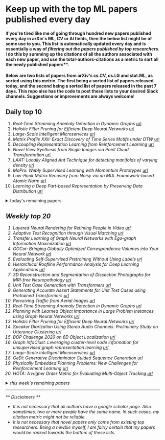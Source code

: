 # Keep up with the top ML papers published every day

#### If you're tired like me of going through hundred new papers published every day in arXiv's ML, CV or AI fields, then the below list might be of some use to you. This list is automatically updated every day and is essentially a way of *filtering out the papers published by top researchers*. I do this by summing up the citations of all the authors associated with each new paper, and use the total-authors-citations as a metric to sort all the newly published papers**. 

#### Below are two lists of papers from arXiv's cs.CV, cs.LG and stat.ML, as sorted using this metric. The first being a sorted list of papers released today, and the second being a sorted list of papers released in the past 7 days. This repo also has the code to post these lists to your desired Slack channels. Suggestions or improvements are always welcome!

## Daily top 10
1. *Real-Time Streaming Anomaly Detection in Dynamic Graphs* [url](http://arxiv.org/abs/2009.08452v1)
2. *Holistic Filter Pruning for Efficient Deep Neural Networks* [url](http://arxiv.org/abs/2009.08169v1)
3. *Large-Scale Intelligent Microservices* [url](http://arxiv.org/abs/2009.08044v1)
4. *Matrix Profile XXII: Exact Discovery of Time Series Motifs under DTW* [url](http://arxiv.org/abs/2009.07907v1)
5. *Decoupling Representation Learning from Reinforcement Learning* [url](http://arxiv.org/abs/2009.08319v1)
6. *Novel View Synthesis from Single Images via Point Cloud Transformation* [url](http://arxiv.org/abs/2009.08321v1)
7. *LAAT: Locally Aligned Ant Technique for detecting manifolds of varying density* [url](http://arxiv.org/abs/2009.08326v1)
8. *MoPro: Webly Supervised Learning with Momentum Prototypes* [url](http://arxiv.org/abs/2009.07995v1)
9. *Low-Rank Matrix Recovery from Noisy via an MDL Framework-based Atomic Norm* [url](http://arxiv.org/abs/2009.08297v1)
10. *Learning a Deep Part-based Representation by Preserving Data Distribution* [url](http://arxiv.org/abs/2009.08246v1)
<details><summary>today's remaining papers</summary>
  <ol start=11>
    <li><i>Knowledge-Assisted Deep Reinforcement Learning in 5G Scheduler Design: From Theoretical Framework to Implementation</i> <a href="http://arxiv.org/abs/2009.08346v1">url</a></li>
    <li><i>Arbitrary Video Style Transfer via Multi-Channel Correlation</i> <a href="http://arxiv.org/abs/2009.08003v1">url</a></li>
    <li><i>Ridge Regression Revisited: Debiasing, Thresholding and Bootstrap</i> <a href="http://arxiv.org/abs/2009.08071v1">url</a></li>
    <li><i>ShapeAssembly: Learning to Generate Programs for 3D Shape Structure Synthesis</i> <a href="http://arxiv.org/abs/2009.08026v1">url</a></li>
    <li><i>Social network analytics for supervised fraud detection in insurance</i> <a href="http://arxiv.org/abs/2009.08313v1">url</a></li>
    <li><i>POMP: Pomcp-based Online Motion Planning for active visual search in indoor environments</i> <a href="http://arxiv.org/abs/2009.08140v1">url</a></li>
    <li><i>Graph representation forecasting of patient's medical conditions: towards a digital twin</i> <a href="http://arxiv.org/abs/2009.08299v1">url</a></li>
    <li><i>'Less Than One'-Shot Learning: Learning N Classes From M<N Samples</i> <a href="http://arxiv.org/abs/2009.08449v1">url</a></li>
    <li><i>Multidimensional Scaling, Sammon Mapping, and Isomap: Tutorial and Survey</i> <a href="http://arxiv.org/abs/2009.08136v1">url</a></li>
    <li><i>MultAV: Multiplicative Adversarial Videos</i> <a href="http://arxiv.org/abs/2009.08058v1">url</a></li>
    <li><i>A Principle of Least Action for the Training of Neural Networks</i> <a href="http://arxiv.org/abs/2009.08372v1">url</a></li>
    <li><i>Radar-Camera Sensor Fusion for Joint Object Detection and Distance Estimation in Autonomous Vehicles</i> <a href="http://arxiv.org/abs/2009.08428v1">url</a></li>
    <li><i>Deploying machine learning to assist digital humanitarians: making image annotation in OpenStreetMap more efficient</i> <a href="http://arxiv.org/abs/2009.08188v1">url</a></li>
    <li><i>Impact and dynamics of hate and counter speech online</i> <a href="http://arxiv.org/abs/2009.08392v1">url</a></li>
    <li><i>Berrut Approximated Coded Computing: Straggler Resistance Beyond Polynomial Computing</i> <a href="http://arxiv.org/abs/2009.08327v1">url</a></li>
    <li><i>Modeling Task Effects on Meaning Representation in the Brain via Zero-Shot MEG Prediction</i> <a href="http://arxiv.org/abs/2009.08424v1">url</a></li>
    <li><i>A Multimodal Memes Classification: A Survey and Open Research Issues</i> <a href="http://arxiv.org/abs/2009.08395v1">url</a></li>
    <li><i>Identification of Biomarkers Controlling Cell Fate In Blood Cell Development</i> <a href="http://arxiv.org/abs/2009.08296v1">url</a></li>
    <li><i>Population Mapping in Informal Settlements with High-Resolution Satellite Imagery and Equitable Ground-Truth</i> <a href="http://arxiv.org/abs/2009.08410v1">url</a></li>
    <li><i>MEAL V2: Boosting Vanilla ResNet-50 to 80%+ Top-1 Accuracy on ImageNet without Tricks</i> <a href="http://arxiv.org/abs/2009.08453v1">url</a></li>
    <li><i>Tasty Burgers, Soggy Fries: Probing Aspect Robustness in Aspect-Based Sentiment Analysis</i> <a href="http://arxiv.org/abs/2009.07964v1">url</a></li>
    <li><i>Word Segmentation from Unconstrained Handwritten Bangla Document Images using Distance Transform</i> <a href="http://arxiv.org/abs/2009.08037v1">url</a></li>
    <li><i>Automatic Forecasting using Gaussian Processes</i> <a href="http://arxiv.org/abs/2009.08102v1">url</a></li>
    <li><i>Model-based approach for analyzing prevalence of nuclear cataracts in elderly residents</i> <a href="http://arxiv.org/abs/2009.08005v1">url</a></li>
    <li><i>Noise-Aware Merging of High Dynamic Range Image Stacks without Camera Calibration</i> <a href="http://arxiv.org/abs/2009.07975v1">url</a></li>
    <li><i>Adversarial Image Composition with Auxiliary Illumination</i> <a href="http://arxiv.org/abs/2009.08255v1">url</a></li>
    <li><i>FLAME: Differentially Private Federated Learning in the Shuffle Model</i> <a href="http://arxiv.org/abs/2009.08063v1">url</a></li>
    <li><i>Few-Shot Unsupervised Continual Learning through Meta-Examples</i> <a href="http://arxiv.org/abs/2009.08107v1">url</a></li>
    <li><i>Online Algorithms for Estimating Change Rates of Web Pages</i> <a href="http://arxiv.org/abs/2009.08142v1">url</a></li>
    <li><i>DLBCL-Morph: Morphological features computed using deep learning for an annotated digital DLBCL image set</i> <a href="http://arxiv.org/abs/2009.08123v1">url</a></li>
    <li><i>Parallax Attention for Unsupervised Stereo Correspondence Learning</i> <a href="http://arxiv.org/abs/2009.08250v1">url</a></li>
    <li><i>Complex-Valued vs. Real-Valued Neural Networks for Classification Perspectives: An Example on Non-Circular Data</i> <a href="http://arxiv.org/abs/2009.08340v1">url</a></li>
    <li><i>Learning to Identify Physical Parameters from Video Using Differentiable Physics</i> <a href="http://arxiv.org/abs/2009.08292v1">url</a></li>
    <li><i>Vax-a-Net: Training-time Defence Against Adversarial Patch Attacks</i> <a href="http://arxiv.org/abs/2009.08194v1">url</a></li>
    <li><i>Coordinate Methods for Matrix Games</i> <a href="http://arxiv.org/abs/2009.08447v1">url</a></li>
    <li><i>When compressive learning fails: blame the decoder or the sketch?</i> <a href="http://arxiv.org/abs/2009.08273v1">url</a></li>
    <li><i>LDNet: End-to-End Lane Detection Approach usinga Dynamic Vision Sensor</i> <a href="http://arxiv.org/abs/2009.08020v1">url</a></li>
    <li><i>Finding Effective Security Strategies through Reinforcement Learning and Self-Play</i> <a href="http://arxiv.org/abs/2009.08120v1">url</a></li>
    <li><i>Comparison Lift: Bandit-based Experimentation System for Online Advertising</i> <a href="http://arxiv.org/abs/2009.07899v1">url</a></li>
    <li><i>An Extension of Fano's Inequality for Characterizing Model Susceptibility to Membership Inference Attacks</i> <a href="http://arxiv.org/abs/2009.08097v1">url</a></li>
    <li><i>Utilizing remote sensing data in forest inventory sampling via Bayesian optimization</i> <a href="http://arxiv.org/abs/2009.08420v1">url</a></li>
    <li><i>Improving Delay Based Reservoir Computing via Eigenvalue Analysis</i> <a href="http://arxiv.org/abs/2009.07928v1">url</a></li>
    <li><i>Analysis of Generalizability of Deep Neural Networks Based on the Complexity of Decision Boundary</i> <a href="http://arxiv.org/abs/2009.07974v1">url</a></li>
    <li><i>Tropical time series, iterated-sums signatures and quasisymmetric functions</i> <a href="http://arxiv.org/abs/2009.08443v1">url</a></li>
    <li><i>Feature Engineering for Data-driven Traffic State Forecast in Urban Road Networks</i> <a href="http://arxiv.org/abs/2009.08354v1">url</a></li>
    <li><i>The Limits of Pan Privacy and Shuffle Privacy for Learning and Estimation</i> <a href="http://arxiv.org/abs/2009.08000v1">url</a></li>
    <li><i>AAG: Self-Supervised Representation Learning by Auxiliary Augmentation with GNT-Xent Loss</i> <a href="http://arxiv.org/abs/2009.07994v1">url</a></li>
    <li><i>Generating Label Cohesive and Well-Formed Adversarial Claims</i> <a href="http://arxiv.org/abs/2009.08205v1">url</a></li>
    <li><i>Spectral Flow on the Manifold of SPD Matrices for Multimodal Data Processing</i> <a href="http://arxiv.org/abs/2009.08062v1">url</a></li>
    <li><i>Self-Supervised Meta-Learning for Few-Shot Natural Language Classification Tasks</i> <a href="http://arxiv.org/abs/2009.08445v1">url</a></li>
    <li><i>Integration of AI and mechanistic modeling in generative adversarial networks for stochastic inverse problems</i> <a href="http://arxiv.org/abs/2009.08267v1">url</a></li>
    <li><i>High-precision target positioning system for unmanned vehicles based on binocular vision</i> <a href="http://arxiv.org/abs/2009.08040v1">url</a></li>
    <li><i>Type-augmented Relation Prediction in Knowledge Graphs</i> <a href="http://arxiv.org/abs/2009.07938v1">url</a></li>
    <li><i>Captum: A unified and generic model interpretability library for PyTorch</i> <a href="http://arxiv.org/abs/2009.07896v1">url</a></li>
    <li><i>Efficient Transformer-based Large Scale Language Representations using Hardware-friendly Block Structured Pruning</i> <a href="http://arxiv.org/abs/2009.08065v1">url</a></li>
    <li><i>Modeling human visual search: A combined Bayesian searcher and saliency map approach for eye movement guidance in natural scenes</i> <a href="http://arxiv.org/abs/2009.08373v1">url</a></li>
    <li><i>S2SD: Simultaneous Similarity-based Self-Distillation for Deep Metric Learning</i> <a href="http://arxiv.org/abs/2009.08348v1">url</a></li>
    <li><i>Crossing You in Style: Cross-modal Style Transfer from Music to Visual Arts</i> <a href="http://arxiv.org/abs/2009.08083v1">url</a></li>
    <li><i>ExGAN: Adversarial Generation of Extreme Samples</i> <a href="http://arxiv.org/abs/2009.08454v1">url</a></li>
    <li><i>MStream: Fast Streaming Multi-Aspect Group Anomaly Detection</i> <a href="http://arxiv.org/abs/2009.08451v1">url</a></li>
    <li><i>An analysis of deep neural networks for predicting trends in time series data</i> <a href="http://arxiv.org/abs/2009.07943v1">url</a></li>
    <li><i>Adaptive Neuro-Fuzzy Inference System and a Multilayer Perceptron Model Trained with Grey Wolf Optimizer for Predicting Solar Diffuse Fraction</i> <a href="http://arxiv.org/abs/2009.08275v1">url</a></li>
    <li><i>Distributional Generalization: A New Kind of Generalization</i> <a href="http://arxiv.org/abs/2009.08092v1">url</a></li>
    <li><i>More Embeddings, Better Sequence Labelers?</i> <a href="http://arxiv.org/abs/2009.08330v1">url</a></li>
    <li><i>Compositional and Lexical Semantics in RoBERTa, BERT and DistilBERT: A Case Study on CoQA</i> <a href="http://arxiv.org/abs/2009.08257v1">url</a></li>
    <li><i>GeneraLight: Improving Environment Generalization of Traffic Signal Control via Meta Reinforcement Learning</i> <a href="http://arxiv.org/abs/2009.08052v1">url</a></li>
    <li><i>Byzantine-Robust Variance-Reduced Federated Learning over Distributed Non-i.i.d. Data</i> <a href="http://arxiv.org/abs/2009.08161v1">url</a></li>
    <li><i>Microtubule Tracking in Electron Microscopy Volumes</i> <a href="http://arxiv.org/abs/2009.08371v1">url</a></li>
    <li><i>Skeletonization and Reconstruction based on Graph Morphological Transformations</i> <a href="http://arxiv.org/abs/2009.07970v1">url</a></li>
    <li><i>Dimension Reduction in Contextual Online Learning via Nonparametric Variable Selection</i> <a href="http://arxiv.org/abs/2009.08265v1">url</a></li>
    <li><i>Single Frame Deblurring with Laplacian Filters</i> <a href="http://arxiv.org/abs/2009.08182v1">url</a></li>
    <li><i>Dynamic Edge Weights in Graph Neural Networks for 3D Object Detection</i> <a href="http://arxiv.org/abs/2009.08253v1">url</a></li>
    <li><i>Indoor Environment Data Time-Series Reconstruction Using Autoencoder Neural Networks</i> <a href="http://arxiv.org/abs/2009.08155v1">url</a></li>
    <li><i>Face Mask Detection using Transfer Learning of InceptionV3</i> <a href="http://arxiv.org/abs/2009.08369v1">url</a></li>
    <li><i>Multimodal Safety-Critical Scenarios Generation for Decision-Making Algorithms Evaluation</i> <a href="http://arxiv.org/abs/2009.08311v1">url</a></li>
    <li><i>Accelerated solving of coupled, non-linear ODEs through LSTM-AI</i> <a href="http://arxiv.org/abs/2009.08278v1">url</a></li>
    <li><i>Neural CDEs for Long Time Series via the Log-ODE Method</i> <a href="http://arxiv.org/abs/2009.08295v1">url</a></li>
    <li><i>Transfer Learning in Deep Reinforcement Learning: A Survey</i> <a href="http://arxiv.org/abs/2009.07888v1">url</a></li>
    <li><i>Certifying Confidence via Randomized Smoothing</i> <a href="http://arxiv.org/abs/2009.08061v1">url</a></li>
    <li><i>Online Alternate Generator against Adversarial Attacks</i> <a href="http://arxiv.org/abs/2009.08110v1">url</a></li>
    <li><i>Video based real-time positional tracker</i> <a href="http://arxiv.org/abs/2009.08276v1">url</a></li>
    <li><i>Deep Momentum Uncertainty Hashing</i> <a href="http://arxiv.org/abs/2009.08012v1">url</a></li>
    <li><i>Back to Event Basics: Self-Supervised Learning of Image Reconstruction for Event Cameras via Photometric Constancy</i> <a href="http://arxiv.org/abs/2009.08283v1">url</a></li>
    <li><i>Counterfactual Generation and Fairness Evaluation Using Adversarially Learned Inference</i> <a href="http://arxiv.org/abs/2009.08270v1">url</a></li>
    <li><i>Detección de comunidades en redes: Algoritmos y aplicaciones</i> <a href="http://arxiv.org/abs/2009.08390v1">url</a></li>
    <li><i>Large Norms of CNN Layers Do Not Hurt Adversarial Robustness</i> <a href="http://arxiv.org/abs/2009.08435v1">url</a></li>
    <li><i>Dynamic Regions Graph Neural Networks for Spatio-Temporal Reasoning</i> <a href="http://arxiv.org/abs/2009.08427v1">url</a></li>
    <li><i>Deforming the Loss Surface to Affect the Behaviour of the Optimizer</i> <a href="http://arxiv.org/abs/2009.08274v1">url</a></li>
    <li><i>An Algorithm to Attack Neural Network Encoder-based Out-Of-Distribution Sample Detector</i> <a href="http://arxiv.org/abs/2009.08016v1">url</a></li>
    <li><i>Distilled One-Shot Federated Learning</i> <a href="http://arxiv.org/abs/2009.07999v1">url</a></li>
    <li><i>Noisy Concurrent Training for Efficient Learning under Label Noise</i> <a href="http://arxiv.org/abs/2009.08325v1">url</a></li>
    <li><i>Improved Quantum Boosting</i> <a href="http://arxiv.org/abs/2009.08360v1">url</a></li>
    <li><i>Review: Deep Learning in Electron Microscopy</i> <a href="http://arxiv.org/abs/2009.08328v1">url</a></li>
    <li><i>A Linked Aggregate Code for Processing Faces (Revised Version)</i> <a href="http://arxiv.org/abs/2009.08281v1">url</a></li>
    <li><i>Label Smoothing and Adversarial Robustness</i> <a href="http://arxiv.org/abs/2009.08233v1">url</a></li>
    <li><i>Caching in Networks without Regret</i> <a href="http://arxiv.org/abs/2009.08228v1">url</a></li>
    <li><i>Deep Learning Approaches to Classification of Production Technology for 19th Century Books</i> <a href="http://arxiv.org/abs/2009.08219v1">url</a></li>
    <li><i>Multi-objective dynamic programming with limited precision</i> <a href="http://arxiv.org/abs/2009.08198v1">url</a></li>
    <li><i>Mean-Variance Analysis in Bayesian Optimization under Uncertainty</i> <a href="http://arxiv.org/abs/2009.08166v1">url</a></li>
    <li><i>Multi^2OIE: Multilingual Open Information Extraction based on Multi-Head Attention with BERT</i> <a href="http://arxiv.org/abs/2009.08128v1">url</a></li>
    <li><i>Collaborative Training between Region Proposal Localization and Classi?cation for Domain Adaptive Object Detection</i> <a href="http://arxiv.org/abs/2009.08119v1">url</a></li>
    <li><i>An early prediction of covid-19 associated hospitalization surge using deep learning approach</i> <a href="http://arxiv.org/abs/2009.08093v1">url</a></li>
    <li><i>Layer-stacked Attention for Heterogeneous Network Embedding</i> <a href="http://arxiv.org/abs/2009.08072v1">url</a></li>
    <li><i>Image Retrieval for Structure-from-Motion via Graph Convolutional Network</i> <a href="http://arxiv.org/abs/2009.08049v1">url</a></li>
    <li><i>Discond-VAE: Disentangling Continuous Factors from the Discrete</i> <a href="http://arxiv.org/abs/2009.08039v1">url</a></li>
    <li><i>DanceIt: Music-inspired Dancing Video Synthesis</i> <a href="http://arxiv.org/abs/2009.08027v1">url</a></li>
    <li><i>Deep Collective Learning: Learning Optimal Inputs and Weights Jointly in Deep Neural Networks</i> <a href="http://arxiv.org/abs/2009.07988v1">url</a></li>
    <li><i>A Network-Based High-Level Data Classification Algorithm Using Betweenness Centrality</i> <a href="http://arxiv.org/abs/2009.07971v1">url</a></li>
    <li><i>Using Sensory Time-cue to enable Unsupervised Multimodal Meta-learning</i> <a href="http://arxiv.org/abs/2009.07879v1">url</a></li>
  </ol>
</details>

## Weekly top 20
1. *Layered Neural Rendering for Retiming People in Video* [url](http://arxiv.org/abs/2009.07833v1)
2. *Adaptive Text Recognition through Visual Matching* [url](http://arxiv.org/abs/2009.06610v1)
3. *Transfer Learning of Graph Neural Networks with Ego-graph Information Maximization* [url](http://arxiv.org/abs/2009.05204v1)
4. *GOCor: Bringing Globally Optimized Correspondence Volumes into Your Neural Network* [url](http://arxiv.org/abs/2009.07823v1)
5. *Evaluating Self-Supervised Pretraining Without Using Labels* [url](http://arxiv.org/abs/2009.07724v1)
6. *Hierarchical Roofline Performance Analysis for Deep Learning Applications* [url](http://arxiv.org/abs/2009.05257v1)
7. *3D Reconstruction and Segmentation of Dissection Photographs for MRI-free Neuropathology* [url](http://arxiv.org/abs/2009.05596v1)
8. *Unit Test Case Generation with Transformers* [url](http://arxiv.org/abs/2009.05617v1)
9. *Generating Accurate Assert Statements for Unit Test Cases using Pretrained Transformers* [url](http://arxiv.org/abs/2009.05634v1)
10. *Perceiving Traffic from Aerial Images* [url](http://arxiv.org/abs/2009.07611v1)
11. *Real-Time Streaming Anomaly Detection in Dynamic Graphs* [url](http://arxiv.org/abs/2009.08452v1)
12. *Planning with Learned Object Importance in Large Problem Instances using Graph Neural Networks* [url](http://arxiv.org/abs/2009.05613v1)
13. *Holistic Filter Pruning for Efficient Deep Neural Networks* [url](http://arxiv.org/abs/2009.08169v1)
14. *Speaker Diarization Using Stereo Audio Channels: Preliminary Study on Utterance Clustering* [url](http://arxiv.org/abs/2009.05076v1)
15. *BOP Challenge 2020 on 6D Object Localization* [url](http://arxiv.org/abs/2009.07378v1)
16. *Graph InfoClust: Leveraging cluster-level node information for unsupervised graph representation learning* [url](http://arxiv.org/abs/2009.06946v1)
17. *Large-Scale Intelligent Microservices* [url](http://arxiv.org/abs/2009.08044v1)
18. *GeDi: Generative Discriminator Guided Sequence Generation* [url](http://arxiv.org/abs/2009.06367v1)
19. *Physically Embedded Planning Problems: New Challenges for Reinforcement Learning* [url](http://arxiv.org/abs/2009.05524v1)
20. *HOTA: A Higher Order Metric for Evaluating Multi-Object Tracking* [url](http://arxiv.org/abs/2009.07736v1)
<details><summary>this week's remaining papers</summary>
  <ol start=21>
    <li><i>Manifold attack</i> <a href="http://arxiv.org/abs/2009.05965v1">url</a></li>
    <li><i>Semi-supervised dictionary learning with graph regularization and active points</i> <a href="http://arxiv.org/abs/2009.05964v1">url</a></li>
    <li><i>Analyzing the effect of APOE on Alzheimer's disease progression using an event-based model for stratified populations</i> <a href="http://arxiv.org/abs/2009.07139v1">url</a></li>
    <li><i>Demand Forecasting of individual Probability Density Functions with Machine Learning</i> <a href="http://arxiv.org/abs/2009.07052v1">url</a></li>
    <li><i>A Principled Approach to Data Valuation for Federated Learning</i> <a href="http://arxiv.org/abs/2009.06192v1">url</a></li>
    <li><i>Implicit Graph Neural Networks</i> <a href="http://arxiv.org/abs/2009.06211v1">url</a></li>
    <li><i>Short-Term and Long-Term Context Aggregation Network for Video Inpainting</i> <a href="http://arxiv.org/abs/2009.05721v1">url</a></li>
    <li><i>Into the unknown: Active monitoring of neural networks</i> <a href="http://arxiv.org/abs/2009.06429v1">url</a></li>
    <li><i>It's Not Just Size That Matters: Small Language Models Are Also Few-Shot Learners</i> <a href="http://arxiv.org/abs/2009.07118v1">url</a></li>
    <li><i>Understanding Boolean Function Learnability on Deep Neural Networks</i> <a href="http://arxiv.org/abs/2009.05908v1">url</a></li>
    <li><i>AIM 2020 Challenge on Efficient Super-Resolution: Methods and Results</i> <a href="http://arxiv.org/abs/2009.06943v1">url</a></li>
    <li><i>Multiple Exemplars-based Hallucinationfor Face Super-resolution and Editing</i> <a href="http://arxiv.org/abs/2009.07827v1">url</a></li>
    <li><i>Promoting Connectivity of Network-Like Structures by Enforcing Region Separation</i> <a href="http://arxiv.org/abs/2009.07011v1">url</a></li>
    <li><i>Matrix Profile XXII: Exact Discovery of Time Series Motifs under DTW</i> <a href="http://arxiv.org/abs/2009.07907v1">url</a></li>
    <li><i>Decoupling Representation Learning from Reinforcement Learning</i> <a href="http://arxiv.org/abs/2009.08319v1">url</a></li>
    <li><i>Deep Reinforcement Learning for Unknown Anomaly Detection</i> <a href="http://arxiv.org/abs/2009.06847v1">url</a></li>
    <li><i>Zero-shot Synthesis with Group-Supervised Learning</i> <a href="http://arxiv.org/abs/2009.06586v1">url</a></li>
    <li><i>Calibrating Self-supervised Monocular Depth Estimation</i> <a href="http://arxiv.org/abs/2009.07714v1">url</a></li>
    <li><i>Co-evolution of Functional Brain Network at Multiple Scales during Early Infancy</i> <a href="http://arxiv.org/abs/2009.06899v1">url</a></li>
    <li><i>Completely Self-Supervised Crowd Counting via Distribution Matching</i> <a href="http://arxiv.org/abs/2009.06420v1">url</a></li>
    <li><i>Residual Learning for Effective joint Demosaicing-Denoising</i> <a href="http://arxiv.org/abs/2009.06205v1">url</a></li>
    <li><i>Challenging $β$-VAE with $β< 1$ for Disentanglement Via Dynamic Learning</i> <a href="http://arxiv.org/abs/2009.06795v1">url</a></li>
    <li><i>4Seasons: A Cross-Season Dataset for Multi-Weather SLAM in Autonomous Driving</i> <a href="http://arxiv.org/abs/2009.06364v1">url</a></li>
    <li><i>COVID CT-Net: Predicting Covid-19 From Chest CT Images Using Attentional Convolutional Network</i> <a href="http://arxiv.org/abs/2009.05096v1">url</a></li>
    <li><i>Polyp-artifact relationship analysis using graph inductive learned representations</i> <a href="http://arxiv.org/abs/2009.07109v1">url</a></li>
    <li><i>The Platform Design Problem</i> <a href="http://arxiv.org/abs/2009.06117v1">url</a></li>
    <li><i>Hierarchical brain parcellation with uncertainty</i> <a href="http://arxiv.org/abs/2009.07573v1">url</a></li>
    <li><i>Deep Hiearchical Multi-Label Classification Applied to Chest X-Ray Abnormality Taxonomies</i> <a href="http://arxiv.org/abs/2009.05609v1">url</a></li>
    <li><i>High correlated variables creator machine: Prediction of the compressive strength of concrete</i> <a href="http://arxiv.org/abs/2009.06421v1">url</a></li>
    <li><i>Novel View Synthesis from Single Images via Point Cloud Transformation</i> <a href="http://arxiv.org/abs/2009.08321v1">url</a></li>
    <li><i>Dual-Mandate Patrols: Multi-Armed Bandits for Green Security</i> <a href="http://arxiv.org/abs/2009.06560v1">url</a></li>
    <li><i>Finding Stable Groups of Cross-Correlated Features in Multi-View data</i> <a href="http://arxiv.org/abs/2009.05079v1">url</a></li>
    <li><i>Lessons Learned from Applying off-the-shelf BERT: There is no SilverBullet</i> <a href="http://arxiv.org/abs/2009.07238v1">url</a></li>
    <li><i>LAAT: Locally Aligned Ant Technique for detecting manifolds of varying density</i> <a href="http://arxiv.org/abs/2009.08326v1">url</a></li>
    <li><i>CONDA-PM -- A Systematic Review and Framework for Concept Drift Analysis in Process Mining</i> <a href="http://arxiv.org/abs/2009.05438v1">url</a></li>
    <li><i>PolSAR Image Classification Based on Robust Low-Rank Feature Extraction and Markov Random Field</i> <a href="http://arxiv.org/abs/2009.05942v1">url</a></li>
    <li><i>Revisiting the Threat Space for Vision-based Keystroke Inference Attacks</i> <a href="http://arxiv.org/abs/2009.05796v1">url</a></li>
    <li><i>Grounded Adaptation for Zero-shot Executable Semantic Parsing</i> <a href="http://arxiv.org/abs/2009.07396v1">url</a></li>
    <li><i>Predictive Synthesis of Quantum Materials by Probabilistic Reinforcement Learning</i> <a href="http://arxiv.org/abs/2009.06739v1">url</a></li>
    <li><i>Detecting Cross-Modal Inconsistency to Defend Against Neural Fake News</i> <a href="http://arxiv.org/abs/2009.07698v1">url</a></li>
    <li><i>Understanding Deformable Alignment in Video Super-Resolution</i> <a href="http://arxiv.org/abs/2009.07265v1">url</a></li>
    <li><i>Ensemble learning of diffractive optical networks</i> <a href="http://arxiv.org/abs/2009.06869v1">url</a></li>
    <li><i>Microscope Based HER2 Scoring System</i> <a href="http://arxiv.org/abs/2009.06816v1">url</a></li>
    <li><i>Beneficial and Harmful Explanatory Machine Learning</i> <a href="http://arxiv.org/abs/2009.06410v1">url</a></li>
    <li><i>ODIN: Automated Drift Detection and Recovery in Video Analytics</i> <a href="http://arxiv.org/abs/2009.05440v1">url</a></li>
    <li><i>KSM: Fast Multiple Task Adaption via Kernel-wise Soft Mask Learning</i> <a href="http://arxiv.org/abs/2009.05668v1">url</a></li>
    <li><i>CorDEL: A Contrastive Deep Learning Approach for Entity Linkage</i> <a href="http://arxiv.org/abs/2009.07203v1">url</a></li>
    <li><i>MoPro: Webly Supervised Learning with Momentum Prototypes</i> <a href="http://arxiv.org/abs/2009.07995v1">url</a></li>
    <li><i>AIM 2020 Challenge on Video Extreme Super-Resolution: Methods and Results</i> <a href="http://arxiv.org/abs/2009.06290v1">url</a></li>
    <li><i>Fairness Matters -- A Data-Driven Framework Towards Fair and High Performing Facial Recognition Systems</i> <a href="http://arxiv.org/abs/2009.05283v1">url</a></li>
    <li><i>Low-Rank Matrix Recovery from Noisy via an MDL Framework-based Atomic Norm</i> <a href="http://arxiv.org/abs/2009.08297v1">url</a></li>
    <li><i>Learning a Deep Part-based Representation by Preserving Data Distribution</i> <a href="http://arxiv.org/abs/2009.08246v1">url</a></li>
    <li><i>Knowledge-Assisted Deep Reinforcement Learning in 5G Scheduler Design: From Theoretical Framework to Implementation</i> <a href="http://arxiv.org/abs/2009.08346v1">url</a></li>
    <li><i>Robust Person Re-Identification through Contextual Mutual Boosting</i> <a href="http://arxiv.org/abs/2009.07491v1">url</a></li>
    <li><i>Arbitrary Video Style Transfer via Multi-Channel Correlation</i> <a href="http://arxiv.org/abs/2009.08003v1">url</a></li>
    <li><i>A Tutorial of Ultra-Reliable and Low-Latency Communications in 6G: Integrating Theoretical Knowledge into Deep Learning</i> <a href="http://arxiv.org/abs/2009.06010v1">url</a></li>
    <li><i>GTEA: Representation Learning for Temporal Interaction Graphs via Edge Aggregation</i> <a href="http://arxiv.org/abs/2009.05266v1">url</a></li>
    <li><i>HAA500: Human-Centric Atomic Action Dataset with Curated Videos</i> <a href="http://arxiv.org/abs/2009.05224v1">url</a></li>
    <li><i>Improving Deep Video Compression by Resolution-adaptive Flow Coding</i> <a href="http://arxiv.org/abs/2009.05982v1">url</a></li>
    <li><i>Accelerating COVID-19 Differential Diagnosis with Explainable Ultrasound Image Analysis</i> <a href="http://arxiv.org/abs/2009.06116v1">url</a></li>
    <li><i>Short-term synaptic plasticity optimally models continuous environments</i> <a href="http://arxiv.org/abs/2009.06808v1">url</a></li>
    <li><i>DeepWriteSYN: On-Line Handwriting Synthesis via Deep Short-Term Representations</i> <a href="http://arxiv.org/abs/2009.06308v1">url</a></li>
    <li><i>Ridge Regression Revisited: Debiasing, Thresholding and Bootstrap</i> <a href="http://arxiv.org/abs/2009.08071v1">url</a></li>
    <li><i>ShapeAssembly: Learning to Generate Programs for 3D Shape Structure Synthesis</i> <a href="http://arxiv.org/abs/2009.08026v1">url</a></li>
    <li><i>Social network analytics for supervised fraud detection in insurance</i> <a href="http://arxiv.org/abs/2009.08313v1">url</a></li>
    <li><i>Why I'm not Answering</i> <a href="http://arxiv.org/abs/2009.05094v1">url</a></li>
    <li><i>Semantic Segmentation of Histopathological Slides for the Classification of Cutaneous Lymphoma and Eczema</i> <a href="http://arxiv.org/abs/2009.05403v1">url</a></li>
    <li><i>Critical analysis on the reproducibility of visual quality assessment using deep features</i> <a href="http://arxiv.org/abs/2009.05369v1">url</a></li>
    <li><i>The Importance of Pessimism in Fixed-Dataset Policy Optimization</i> <a href="http://arxiv.org/abs/2009.06799v1">url</a></li>
    <li><i>Variance Loss: A Confidence-Based Reweighting Strategy for Coarse Semantic Segmentation</i> <a href="http://arxiv.org/abs/2009.05205v1">url</a></li>
    <li><i>POMP: Pomcp-based Online Motion Planning for active visual search in indoor environments</i> <a href="http://arxiv.org/abs/2009.08140v1">url</a></li>
    <li><i>Learning from Multimodal and Multitemporal Earth Observation Data for Building Damage Mapping</i> <a href="http://arxiv.org/abs/2009.06200v1">url</a></li>
    <li><i>Learning Quantities of Interest from Dynamical Systems for Observation-Consistent Inversion</i> <a href="http://arxiv.org/abs/2009.06918v1">url</a></li>
    <li><i>PDFFlow: parton distribution functions on GPU</i> <a href="http://arxiv.org/abs/2009.06635v1">url</a></li>
    <li><i>The Dark (and Bright) Side of IoT: Attacks and Countermeasures to Identification of Smart Home Devices and Services</i> <a href="http://arxiv.org/abs/2009.07672v1">url</a></li>
    <li><i>Graph representation forecasting of patient's medical conditions: towards a digital twin</i> <a href="http://arxiv.org/abs/2009.08299v1">url</a></li>
    <li><i>'Less Than One'-Shot Learning: Learning N Classes From M<N Samples</i> <a href="http://arxiv.org/abs/2009.08449v1">url</a></li>
    <li><i>Coding Facial Expressions with Gabor Wavelets (IVC Special Issue)</i> <a href="http://arxiv.org/abs/2009.05938v1">url</a></li>
    <li><i>Communication Efficient Distributed Learning with Censored, Quantized, and Generalized Group ADMM</i> <a href="http://arxiv.org/abs/2009.06459v1">url</a></li>
    <li><i>Demystifying Deep Learning in Predictive Spatio-Temporal Analytics: An Information-Theoretic Framework</i> <a href="http://arxiv.org/abs/2009.06304v1">url</a></li>
    <li><i>Autonomous Learning of Features for Control: Experiments with Embodied and Situated Agents</i> <a href="http://arxiv.org/abs/2009.07132v1">url</a></li>
    <li><i>Fairness Constraints in Semi-supervised Learning</i> <a href="http://arxiv.org/abs/2009.06190v1">url</a></li>
    <li><i>Exploring the Hierarchy in Relation Labels for Scene Graph Generation</i> <a href="http://arxiv.org/abs/2009.05834v1">url</a></li>
    <li><i>FairCVtest Demo: Understanding Bias in Multimodal Learning with a Testbed in Fair Automatic Recruitment</i> <a href="http://arxiv.org/abs/2009.07025v1">url</a></li>
    <li><i>Multidimensional Scaling, Sammon Mapping, and Isomap: Tutorial and Survey</i> <a href="http://arxiv.org/abs/2009.08136v1">url</a></li>
    <li><i>Qutrit-inspired Fully Self-supervised Shallow Quantum Learning Network for Brain Tumor Segmentation</i> <a href="http://arxiv.org/abs/2009.06767v1">url</a></li>
    <li><i>One-bit Supervision for Image Classification</i> <a href="http://arxiv.org/abs/2009.06168v1">url</a></li>
    <li><i>Unsupervised Domain Adaptation by Uncertain Feature Alignment</i> <a href="http://arxiv.org/abs/2009.06483v1">url</a></li>
    <li><i>Play MNIST For Me! User Studies on the Effects of Post-Hoc, Example-Based Explanations & Error Rates on Debugging a Deep Learning, Black-Box Classifier</i> <a href="http://arxiv.org/abs/2009.06349v1">url</a></li>
    <li><i>On Generating Plausible Counterfactual and Semi-Factual Explanations for Deep Learning</i> <a href="http://arxiv.org/abs/2009.06399v1">url</a></li>
    <li><i>A Systematic Literature Review on the Use of Deep Learning in Software Engineering Research</i> <a href="http://arxiv.org/abs/2009.06520v1">url</a></li>
    <li><i>Community detection in networks using graph embeddings</i> <a href="http://arxiv.org/abs/2009.05265v1">url</a></li>
    <li><i>SCOUTER: Slot Attention-based Classifier for Explainable Image Recognition</i> <a href="http://arxiv.org/abs/2009.06138v1">url</a></li>
    <li><i>Competing AI: How competition feedback affects machine learning</i> <a href="http://arxiv.org/abs/2009.06797v1">url</a></li>
    <li><i>Risk-Sensitive Sequential Action Control with Multi-Modal Human Trajectory Forecasting for Safe Crowd-Robot Interaction</i> <a href="http://arxiv.org/abs/2009.05702v1">url</a></li>
    <li><i>Reservoir Memory Machines as Neural Computers</i> <a href="http://arxiv.org/abs/2009.06342v1">url</a></li>
    <li><i>Devil's in the Detail: Graph-based Key-point Alignment and Embedding for Person Re-ID</i> <a href="http://arxiv.org/abs/2009.05250v1">url</a></li>
    <li><i>MultAV: Multiplicative Adversarial Videos</i> <a href="http://arxiv.org/abs/2009.08058v1">url</a></li>
    <li><i>Defending Against Multiple and Unforeseen Adversarial Videos</i> <a href="http://arxiv.org/abs/2009.05244v1">url</a></li>
    <li><i>A Principle of Least Action for the Training of Neural Networks</i> <a href="http://arxiv.org/abs/2009.08372v1">url</a></li>
    <li><i>Online nonnegative tensor factorization and CP-dictionary learning for Markovian data</i> <a href="http://arxiv.org/abs/2009.07612v1">url</a></li>
    <li><i>Minimize Exposure Bias of Seq2Seq Models in Joint Entity and Relation Extraction</i> <a href="http://arxiv.org/abs/2009.07503v1">url</a></li>
    <li><i>RCNN for Region of Interest Detection in Whole Slide Images</i> <a href="http://arxiv.org/abs/2009.07532v1">url</a></li>
    <li><i>SAPAG: A Self-Adaptive Privacy Attack From Gradients</i> <a href="http://arxiv.org/abs/2009.06228v1">url</a></li>
    <li><i>Radar-Camera Sensor Fusion for Joint Object Detection and Distance Estimation in Autonomous Vehicles</i> <a href="http://arxiv.org/abs/2009.08428v1">url</a></li>
    <li><i>Learning a Single Model with a Wide Range of Quality Factors for JPEG Image Artifacts Removal</i> <a href="http://arxiv.org/abs/2009.06912v1">url</a></li>
    <li><i>Time-Aware Evidence Ranking for Fact-Checking</i> <a href="http://arxiv.org/abs/2009.06402v1">url</a></li>
    <li><i>Object Recognition for Economic Development from Daytime Satellite Imagery</i> <a href="http://arxiv.org/abs/2009.05455v1">url</a></li>
    <li><i>SoFAr: Shortcut-based Fractal Architectures for Binary Convolutional Neural Networks</i> <a href="http://arxiv.org/abs/2009.05317v1">url</a></li>
    <li><i>RGB2LIDAR: Towards Solving Large-Scale Cross-Modal Visual Localization</i> <a href="http://arxiv.org/abs/2009.05695v1">url</a></li>
    <li><i>Label-Free Segmentation of COVID-19 Lesions in Lung CT</i> <a href="http://arxiv.org/abs/2009.06456v1">url</a></li>
    <li><i>Red Carpet to Fight Club: Partially-supervised Domain Transfer for Face Recognition in Violent Videos</i> <a href="http://arxiv.org/abs/2009.07576v1">url</a></li>
    <li><i>Efficient Transformers: A Survey</i> <a href="http://arxiv.org/abs/2009.06732v1">url</a></li>
    <li><i>Deploying machine learning to assist digital humanitarians: making image annotation in OpenStreetMap more efficient</i> <a href="http://arxiv.org/abs/2009.08188v1">url</a></li>
    <li><i>Accurate and Lightweight Image Super-Resolution with Model-Guided Deep Unfolding Network</i> <a href="http://arxiv.org/abs/2009.06254v1">url</a></li>
    <li><i>Impact and dynamics of hate and counter speech online</i> <a href="http://arxiv.org/abs/2009.08392v1">url</a></li>
    <li><i>Leveraging Domain Knowledge using Machine Learning for Image Compression in Internet-of-Things</i> <a href="http://arxiv.org/abs/2009.06742v1">url</a></li>
    <li><i>Domain Adaptation for Outdoor Robot Traversability Estimation from RGB data with Safety-Preserving Loss</i> <a href="http://arxiv.org/abs/2009.07565v1">url</a></li>
    <li><i>Creation and Validation of a Chest X-Ray Dataset with Eye-tracking and Report Dictation for AI Tool Development</i> <a href="http://arxiv.org/abs/2009.07386v1">url</a></li>
    <li><i>Neural Networks Enhancement through Prior Logical Knowledge</i> <a href="http://arxiv.org/abs/2009.06087v1">url</a></li>
    <li><i>SLGAN: Style- and Latent-guided Generative Adversarial Network for Desirable Makeup Transfer and Removal</i> <a href="http://arxiv.org/abs/2009.07557v1">url</a></li>
    <li><i>Eating Habits Discovery in Egocentric Photo-streams</i> <a href="http://arxiv.org/abs/2009.07646v1">url</a></li>
    <li><i>End-to-end Learning for OFDM: From Neural Receivers to Pilotless Communication</i> <a href="http://arxiv.org/abs/2009.05261v1">url</a></li>
    <li><i>The 1st Tiny Object Detection Challenge:Methods and Results</i> <a href="http://arxiv.org/abs/2009.07506v1">url</a></li>
    <li><i>MATS: An Interpretable Trajectory Forecasting Representation for Planning and Control</i> <a href="http://arxiv.org/abs/2009.07517v1">url</a></li>
    <li><i>An explainable XGBoost-based approach towards assessing the risk of cardiovascular disease in patients with Type 2 Diabetes Mellitus</i> <a href="http://arxiv.org/abs/2009.06629v1">url</a></li>
    <li><i>PCA Reduced Gaussian Mixture Models with Applications in Superresolution</i> <a href="http://arxiv.org/abs/2009.07520v1">url</a></li>
    <li><i>Berrut Approximated Coded Computing: Straggler Resistance Beyond Polynomial Computing</i> <a href="http://arxiv.org/abs/2009.08327v1">url</a></li>
    <li><i>IEO: Intelligent Evolutionary Optimisation for Hyperparameter Tuning</i> <a href="http://arxiv.org/abs/2009.06390v1">url</a></li>
    <li><i>Modeling Task Effects on Meaning Representation in the Brain via Zero-Shot MEG Prediction</i> <a href="http://arxiv.org/abs/2009.08424v1">url</a></li>
    <li><i>A Multimodal Memes Classification: A Survey and Open Research Issues</i> <a href="http://arxiv.org/abs/2009.08395v1">url</a></li>
    <li><i>Identification of Biomarkers Controlling Cell Fate In Blood Cell Development</i> <a href="http://arxiv.org/abs/2009.08296v1">url</a></li>
    <li><i>Effective Proximal Methods for Non-convex Non-smooth Regularized Learning</i> <a href="http://arxiv.org/abs/2009.06562v1">url</a></li>
    <li><i>VacSIM: Learning Effective Strategies for COVID-19 Vaccine Distribution using Reinforcement Learning</i> <a href="http://arxiv.org/abs/2009.06602v1">url</a></li>
    <li><i>Population Mapping in Informal Settlements with High-Resolution Satellite Imagery and Equitable Ground-Truth</i> <a href="http://arxiv.org/abs/2009.08410v1">url</a></li>
    <li><i>MEAL V2: Boosting Vanilla ResNet-50 to 80%+ Top-1 Accuracy on ImageNet without Tricks</i> <a href="http://arxiv.org/abs/2009.08453v1">url</a></li>
    <li><i>DAER to Reject Seeds with Dual-loss Additional Error Regression</i> <a href="http://arxiv.org/abs/2009.07414v1">url</a></li>
    <li><i>Deep Actor-Critic Learning for Distributed Power Control in Wireless Mobile Networks</i> <a href="http://arxiv.org/abs/2009.06681v1">url</a></li>
    <li><i>A Black-box Adversarial Attack for Poisoning Clustering</i> <a href="http://arxiv.org/abs/2009.05474v1">url</a></li>
    <li><i>FairFace Challenge at ECCV 2020: Analyzing Bias in Face Recognition</i> <a href="http://arxiv.org/abs/2009.07838v1">url</a></li>
    <li><i>UXNet: Searching Multi-level Feature Aggregation for 3D Medical Image Segmentation</i> <a href="http://arxiv.org/abs/2009.07501v1">url</a></li>
    <li><i>On Multitask Loss Function for Audio Event Detection and Localization</i> <a href="http://arxiv.org/abs/2009.05527v1">url</a></li>
    <li><i>Actionable Interpretation of Machine Learning Models for Sequential Data: Dementia-related Agitation Use Case</i> <a href="http://arxiv.org/abs/2009.05097v1">url</a></li>
    <li><i>SONYC-UST-V2: An Urban Sound Tagging Dataset with Spatiotemporal Context</i> <a href="http://arxiv.org/abs/2009.05188v1">url</a></li>
    <li><i>Beyond Accuracy: ROI-driven Data Analytics of Empirical Data</i> <a href="http://arxiv.org/abs/2009.06492v1">url</a></li>
    <li><i>A Study of Human Gaze Behavior During Visual Crowd Counting</i> <a href="http://arxiv.org/abs/2009.06502v1">url</a></li>
    <li><i>Safe learning-based trajectory tracking for underactuated vehicles with partially unknown dynamics</i> <a href="http://arxiv.org/abs/2009.06689v1">url</a></li>
    <li><i>Surgical Video Motion Magnification with Suppression of Instrument Artefacts</i> <a href="http://arxiv.org/abs/2009.07432v1">url</a></li>
    <li><i>Attribute-conditioned Layout GAN for Automatic Graphic Design</i> <a href="http://arxiv.org/abs/2009.05284v1">url</a></li>
    <li><i>Decoding Polar Codes with Reinforcement Learning</i> <a href="http://arxiv.org/abs/2009.06796v1">url</a></li>
    <li><i>Tasty Burgers, Soggy Fries: Probing Aspect Robustness in Aspect-Based Sentiment Analysis</i> <a href="http://arxiv.org/abs/2009.07964v1">url</a></li>
    <li><i>Supervised learning for the prediction of firm dynamics</i> <a href="http://arxiv.org/abs/2009.06413v1">url</a></li>
    <li><i>Efficient Folded Attention for 3D Medical Image Reconstruction and Segmentation</i> <a href="http://arxiv.org/abs/2009.05576v1">url</a></li>
    <li><i>Beyond Localized Graph Neural Networks: An Attributed Motif Regularization Framework</i> <a href="http://arxiv.org/abs/2009.05197v1">url</a></li>
    <li><i>A Visual Analytics Framework for Explaining and Diagnosing Transfer Learning Processes</i> <a href="http://arxiv.org/abs/2009.06876v1">url</a></li>
    <li><i>Revisiting Factorizing Aggregated Posterior in Learning Disentangled Representations</i> <a href="http://arxiv.org/abs/2009.05739v1">url</a></li>
    <li><i>Geometric Uncertainty in Patient-Specific Cardiovascular Modeling with Convolutional Dropout Networks</i> <a href="http://arxiv.org/abs/2009.07395v1">url</a></li>
    <li><i>Word Segmentation from Unconstrained Handwritten Bangla Document Images using Distance Transform</i> <a href="http://arxiv.org/abs/2009.08037v1">url</a></li>
    <li><i>Automatic Forecasting using Gaussian Processes</i> <a href="http://arxiv.org/abs/2009.08102v1">url</a></li>
    <li><i>Model-based approach for analyzing prevalence of nuclear cataracts in elderly residents</i> <a href="http://arxiv.org/abs/2009.08005v1">url</a></li>
    <li><i>Noise-Aware Merging of High Dynamic Range Image Stacks without Camera Calibration</i> <a href="http://arxiv.org/abs/2009.07975v1">url</a></li>
    <li><i>Efficient Variational Bayesian Structure Learning of Dynamic Graphical Models</i> <a href="http://arxiv.org/abs/2009.07703v1">url</a></li>
    <li><i>Light Can Hack Your Face! Black-box Backdoor Attack on Face Recognition Systems</i> <a href="http://arxiv.org/abs/2009.06996v1">url</a></li>
    <li><i>Towards Automatic Manipulation of Intra-cardiac Echocardiography Catheter</i> <a href="http://arxiv.org/abs/2009.05859v1">url</a></li>
    <li><i>Capacity-Approaching Autoencoders for Communications</i> <a href="http://arxiv.org/abs/2009.05273v1">url</a></li>
    <li><i>Adversarial Image Composition with Auxiliary Illumination</i> <a href="http://arxiv.org/abs/2009.08255v1">url</a></li>
    <li><i>FLAME: Differentially Private Federated Learning in the Shuffle Model</i> <a href="http://arxiv.org/abs/2009.08063v1">url</a></li>
    <li><i>Handwritten Script Identification from Text Lines</i> <a href="http://arxiv.org/abs/2009.07433v1">url</a></li>
    <li><i>A New Approach for Texture based Script Identification At Block Level using Quad Tree Decomposition</i> <a href="http://arxiv.org/abs/2009.07435v1">url</a></li>
    <li><i>U-Net with Graph Based Smoothing Regularizer for Small Vessel Segmentation on Fundus Image</i> <a href="http://arxiv.org/abs/2009.07567v1">url</a></li>
    <li><i>Few-Shot Unsupervised Continual Learning through Meta-Examples</i> <a href="http://arxiv.org/abs/2009.08107v1">url</a></li>
    <li><i>Extracting the Subhalo Mass Function from Strong Lens Images with Image Segmentation</i> <a href="http://arxiv.org/abs/2009.06639v1">url</a></li>
    <li><i>Online Algorithms for Estimating Change Rates of Web Pages</i> <a href="http://arxiv.org/abs/2009.08142v1">url</a></li>
    <li><i>Searching for a Search Method: Benchmarking Search Algorithms for Generating NLP Adversarial Examples</i> <a href="http://arxiv.org/abs/2009.06368v1">url</a></li>
    <li><i>Synbols: Probing Learning Algorithms with Synthetic Datasets</i> <a href="http://arxiv.org/abs/2009.06415v1">url</a></li>
    <li><i>DLBCL-Morph: Morphological features computed using deep learning for an annotated digital DLBCL image set</i> <a href="http://arxiv.org/abs/2009.08123v1">url</a></li>
    <li><i>A Unified Approach to Synchronization Problems over Subgroups of the Orthogonal Group</i> <a href="http://arxiv.org/abs/2009.07514v1">url</a></li>
    <li><i>Interpolating the Trace of the Inverse of Matrix $\mathbf{A} + t \mathbf{B}$</i> <a href="http://arxiv.org/abs/2009.07385v1">url</a></li>
    <li><i>Variance-Reduced Off-Policy Memory-Efficient Policy Search</i> <a href="http://arxiv.org/abs/2009.06548v1">url</a></li>
    <li><i>Weakly Supervised Content Selection for Improved Image Captioning</i> <a href="http://arxiv.org/abs/2009.05175v1">url</a></li>
    <li><i>Effective Federated Adaptive Gradient Methods with Non-IID Decentralized Data</i> <a href="http://arxiv.org/abs/2009.06557v1">url</a></li>
    <li><i>Healthcare Cost Prediction: Leveraging Fine-grain Temporal Patterns</i> <a href="http://arxiv.org/abs/2009.06780v1">url</a></li>
    <li><i>Learning Hidden Patterns from Patient Multivariate Time Series Data Using Convolutional Neural Networks: A Case Study of Healthcare Cost Prediction</i> <a href="http://arxiv.org/abs/2009.06783v1">url</a></li>
    <li><i>360-Degree Gaze Estimation in the Wild Using Multiple Zoom Scales</i> <a href="http://arxiv.org/abs/2009.06924v1">url</a></li>
    <li><i>Extracting Optimal Solution Manifolds using Constrained Neural Optimization</i> <a href="http://arxiv.org/abs/2009.06024v1">url</a></li>
    <li><i>A Deep Framework for Cross-Domain and Cross-System Recommendations</i> <a href="http://arxiv.org/abs/2009.06215v1">url</a></li>
    <li><i>Private data sharing between decentralized users through the privGAN architecture</i> <a href="http://arxiv.org/abs/2009.06764v1">url</a></li>
    <li><i>Parallax Attention for Unsupervised Stereo Correspondence Learning</i> <a href="http://arxiv.org/abs/2009.08250v1">url</a></li>
    <li><i>Comprehensive Comparison of Deep Learning Models for Lung and COVID-19 Lesion Segmentation in CT scans</i> <a href="http://arxiv.org/abs/2009.06412v1">url</a></li>
    <li><i>Matching in Selective and Balanced Representation Space for Treatment Effects Estimation</i> <a href="http://arxiv.org/abs/2009.06828v1">url</a></li>
    <li><i>Complex-Valued vs. Real-Valued Neural Networks for Classification Perspectives: An Example on Non-Circular Data</i> <a href="http://arxiv.org/abs/2009.08340v1">url</a></li>
    <li><i>Learning to Identify Physical Parameters from Video Using Differentiable Physics</i> <a href="http://arxiv.org/abs/2009.08292v1">url</a></li>
    <li><i>Few-shot Learning with LSSVM Base Learner and Transductive Modules</i> <a href="http://arxiv.org/abs/2009.05786v1">url</a></li>
    <li><i>Learning Product Rankings Robust to Fake Users</i> <a href="http://arxiv.org/abs/2009.05138v1">url</a></li>
    <li><i>Vax-a-Net: Training-time Defence Against Adversarial Patch Attacks</i> <a href="http://arxiv.org/abs/2009.08194v1">url</a></li>
    <li><i>TREX: Tree-Ensemble Representer-Point Explanations</i> <a href="http://arxiv.org/abs/2009.05530v1">url</a></li>
    <li><i>DART: Data Addition and Removal Trees</i> <a href="http://arxiv.org/abs/2009.05567v1">url</a></li>
    <li><i>Variable Binding for Sparse Distributed Representations: Theory and Applications</i> <a href="http://arxiv.org/abs/2009.06734v1">url</a></li>
    <li><i>TadGAN: Time Series Anomaly Detection Using Generative Adversarial Networks</i> <a href="http://arxiv.org/abs/2009.07769v1">url</a></li>
    <li><i>Coordinate Methods for Matrix Games</i> <a href="http://arxiv.org/abs/2009.08447v1">url</a></li>
    <li><i>Training neural networks under physical constraints using a stochastic augmented Lagrangian approach</i> <a href="http://arxiv.org/abs/2009.07330v1">url</a></li>
    <li><i>CoDEx: A Comprehensive Knowledge Graph Completion Benchmark</i> <a href="http://arxiv.org/abs/2009.07810v1">url</a></li>
    <li><i>Information Bottleneck Constrained Latent Bidirectional Embedding for Zero-Shot Learning</i> <a href="http://arxiv.org/abs/2009.07451v1">url</a></li>
    <li><i>Deep Sinogram Completion with Image Prior for Metal Artifact Reduction in CT Images</i> <a href="http://arxiv.org/abs/2009.07469v1">url</a></li>
    <li><i>When compressive learning fails: blame the decoder or the sketch?</i> <a href="http://arxiv.org/abs/2009.08273v1">url</a></li>
    <li><i>Multi-Label Activity Recognition using Activity-specific Features</i> <a href="http://arxiv.org/abs/2009.07420v1">url</a></li>
    <li><i>Optimal Testing of Discrete Distributions with High Probability</i> <a href="http://arxiv.org/abs/2009.06540v1">url</a></li>
    <li><i>Input Hessian Regularization of Neural Networks</i> <a href="http://arxiv.org/abs/2009.06571v1">url</a></li>
    <li><i>Generator Versus Segmentor: Pseudo-healthy Synthesis</i> <a href="http://arxiv.org/abs/2009.05722v1">url</a></li>
    <li><i>LDNet: End-to-End Lane Detection Approach usinga Dynamic Vision Sensor</i> <a href="http://arxiv.org/abs/2009.08020v1">url</a></li>
    <li><i>Measuring Information Transfer in Neural Networks</i> <a href="http://arxiv.org/abs/2009.07624v1">url</a></li>
    <li><i>Hybrid Space Learning for Language-based Video Retrieval</i> <a href="http://arxiv.org/abs/2009.05381v1">url</a></li>
    <li><i>An Extensive Experimental Evaluation of Automated Machine Learning Methods for Recommending Classification Algorithms (Extended Version)</i> <a href="http://arxiv.org/abs/2009.07430v1">url</a></li>
    <li><i>Comparison of Spatiotemporal Networks for Learning Video Related Tasks</i> <a href="http://arxiv.org/abs/2009.07338v1">url</a></li>
    <li><i>Short-Term Forecasting COVID-19 Cases In Turkey Using Long Short-Term Memory Network</i> <a href="http://arxiv.org/abs/2009.06343v1">url</a></li>
    <li><i>Reinforcement Learning for Dynamic Resource Optimization in 5G Radio Access Network Slicing</i> <a href="http://arxiv.org/abs/2009.06579v1">url</a></li>
    <li><i>A Multisensory Learning Architecture for Rotation-invariant Object Recognition</i> <a href="http://arxiv.org/abs/2009.06292v1">url</a></li>
    <li><i>Finding Effective Security Strategies through Reinforcement Learning and Self-Play</i> <a href="http://arxiv.org/abs/2009.08120v1">url</a></li>
    <li><i>Constrained Labeling for Weakly Supervised Learning</i> <a href="http://arxiv.org/abs/2009.07360v1">url</a></li>
    <li><i>Comparison Lift: Bandit-based Experimentation System for Online Advertising</i> <a href="http://arxiv.org/abs/2009.07899v1">url</a></li>
    <li><i>Image Based Artificial Intelligence in Wound Assessment: A Systematic Review</i> <a href="http://arxiv.org/abs/2009.07141v1">url</a></li>
    <li><i>Symplectic Gaussian Process Regression of Hamiltonian Flow Maps</i> <a href="http://arxiv.org/abs/2009.05569v1">url</a></li>
    <li><i>HGCN-GJS: Hierarchical Graph Convolutional Network with Groupwise Joint Sampling for Trajectory Prediction</i> <a href="http://arxiv.org/abs/2009.07140v1">url</a></li>
    <li><i>A Mobile App for Wound Localization using Deep Learning</i> <a href="http://arxiv.org/abs/2009.07133v1">url</a></li>
    <li><i>A Unified Approach to Kinship Verification</i> <a href="http://arxiv.org/abs/2009.05871v1">url</a></li>
    <li><i>The PREVENTION Challenge: How Good Are Humans Predicting Lane Changes?</i> <a href="http://arxiv.org/abs/2009.05331v1">url</a></li>
    <li><i>Margin-Based Regularization and Selective Sampling in Deep Neural Networks</i> <a href="http://arxiv.org/abs/2009.06011v1">url</a></li>
    <li><i>An Extension of Fano's Inequality for Characterizing Model Susceptibility to Membership Inference Attacks</i> <a href="http://arxiv.org/abs/2009.08097v1">url</a></li>
    <li><i>Utilizing remote sensing data in forest inventory sampling via Bayesian optimization</i> <a href="http://arxiv.org/abs/2009.08420v1">url</a></li>
    <li><i>PRAFlow_RVC: Pyramid Recurrent All-Pairs Field Transforms for Optical Flow Estimation in Robust Vision Challenge 2020</i> <a href="http://arxiv.org/abs/2009.06360v1">url</a></li>
    <li><i>Group-Level Emotion Recognition Using a Unimodal Privacy-Safe Non-Individual Approach</i> <a href="http://arxiv.org/abs/2009.07013v1">url</a></li>
    <li><i>Automated Source Code Generation and Auto-completion Using Deep Learning: Comparing and Discussing Current Language-Model-Related Approaches</i> <a href="http://arxiv.org/abs/2009.07740v1">url</a></li>
    <li><i>Detectability of hierarchical communities in networks</i> <a href="http://arxiv.org/abs/2009.07525v1">url</a></li>
    <li><i>Hierarchical community structure in networks</i> <a href="http://arxiv.org/abs/2009.07196v1">url</a></li>
    <li><i>A kernel function for Signal Temporal Logic formulae</i> <a href="http://arxiv.org/abs/2009.05484v1">url</a></li>
    <li><i>Improving Delay Based Reservoir Computing via Eigenvalue Analysis</i> <a href="http://arxiv.org/abs/2009.07928v1">url</a></li>
    <li><i>SSKD: Self-Supervised Knowledge Distillation for Cross Domain Adaptive Person Re-Identification</i> <a href="http://arxiv.org/abs/2009.05972v1">url</a></li>
    <li><i>GINet: Graph Interaction Network for Scene Parsing</i> <a href="http://arxiv.org/abs/2009.06160v1">url</a></li>
    <li><i>Analysis of Generalizability of Deep Neural Networks Based on the Complexity of Decision Boundary</i> <a href="http://arxiv.org/abs/2009.07974v1">url</a></li>
    <li><i>Aligning Subjective Ratings in Clinical Decision Making</i> <a href="http://arxiv.org/abs/2009.06403v1">url</a></li>
    <li><i>Adaptive Label Smoothing</i> <a href="http://arxiv.org/abs/2009.06432v1">url</a></li>
    <li><i>Multi-Channel Potts-Based Reconstruction for Multi-Spectral Computed Tomography</i> <a href="http://arxiv.org/abs/2009.05814v1">url</a></li>
    <li><i>Adversarial score matching and improved sampling for image generation</i> <a href="http://arxiv.org/abs/2009.05475v1">url</a></li>
    <li><i>Higher-Order Correct Multiplier Bootstraps for Count Functionals of Networks</i> <a href="http://arxiv.org/abs/2009.06170v1">url</a></li>
    <li><i>Tropical time series, iterated-sums signatures and quasisymmetric functions</i> <a href="http://arxiv.org/abs/2009.08443v1">url</a></li>
    <li><i>Deducing neighborhoods of classes from a fitted model</i> <a href="http://arxiv.org/abs/2009.05516v1">url</a></li>
    <li><i>Food safety risk prediction with Deep Learning models using categorical embeddings on European Union data</i> <a href="http://arxiv.org/abs/2009.06704v1">url</a></li>
    <li><i>Towards the Quantification of Safety Risks in Deep Neural Networks</i> <a href="http://arxiv.org/abs/2009.06114v1">url</a></li>
    <li><i>Multi-Hop Fact Checking of Political Claims</i> <a href="http://arxiv.org/abs/2009.06401v1">url</a></li>
    <li><i>Multi-Agent Reinforcement Learning in Cournot Games</i> <a href="http://arxiv.org/abs/2009.06224v1">url</a></li>
    <li><i>Switching Gradient Directions for Query-Efficient Black-Box Adversarial Attacks</i> <a href="http://arxiv.org/abs/2009.07191v1">url</a></li>
    <li><i>Controllable neural text-to-speech synthesis using intuitive prosodic features</i> <a href="http://arxiv.org/abs/2009.06775v1">url</a></li>
    <li><i>High-Resolution Deep Image Matting</i> <a href="http://arxiv.org/abs/2009.06613v1">url</a></li>
    <li><i>Guided Policy Search Based Control of a High Dimensional Advanced Manufacturing Process</i> <a href="http://arxiv.org/abs/2009.05838v1">url</a></li>
    <li><i>Feature Engineering for Data-driven Traffic State Forecast in Urban Road Networks</i> <a href="http://arxiv.org/abs/2009.08354v1">url</a></li>
    <li><i>A Progressive Sub-Network Searching Framework for Dynamic Inference</i> <a href="http://arxiv.org/abs/2009.05681v1">url</a></li>
    <li><i>The Limits of Pan Privacy and Shuffle Privacy for Learning and Estimation</i> <a href="http://arxiv.org/abs/2009.08000v1">url</a></li>
    <li><i>Applications of Deep Neural Networks</i> <a href="http://arxiv.org/abs/2009.05673v1">url</a></li>
    <li><i>Path Planning using Neural A* Search</i> <a href="http://arxiv.org/abs/2009.07476v1">url</a></li>
    <li><i>Unsupervised Abstractive Dialogue Summarization for Tete-a-Tetes</i> <a href="http://arxiv.org/abs/2009.06851v1">url</a></li>
    <li><i>On Information Gain and Regret Bounds in Gaussian Process Bandits</i> <a href="http://arxiv.org/abs/2009.06966v1">url</a></li>
    <li><i>Frequency-based Multi Task learning With Attention Mechanism for Fault Detection In Power Systems</i> <a href="http://arxiv.org/abs/2009.06825v1">url</a></li>
    <li><i>Interpretable and Interactive Summaries ofActionable Recourses</i> <a href="http://arxiv.org/abs/2009.07165v1">url</a></li>
    <li><i>AAG: Self-Supervised Representation Learning by Auxiliary Augmentation with GNT-Xent Loss</i> <a href="http://arxiv.org/abs/2009.07994v1">url</a></li>
    <li><i>GIA-Net: Global Information Aware Network for Low-light Imaging</i> <a href="http://arxiv.org/abs/2009.06604v1">url</a></li>
    <li><i>Generating Label Cohesive and Well-Formed Adversarial Claims</i> <a href="http://arxiv.org/abs/2009.08205v1">url</a></li>
    <li><i>SML: Semantic Meta-learning for Few-shot Semantic Segmentation</i> <a href="http://arxiv.org/abs/2009.06680v1">url</a></li>
    <li><i>Spectral Flow on the Manifold of SPD Matrices for Multimodal Data Processing</i> <a href="http://arxiv.org/abs/2009.08062v1">url</a></li>
    <li><i>On the Curse of Memory in Recurrent Neural Networks: Approximation and Optimization Analysis</i> <a href="http://arxiv.org/abs/2009.07799v1">url</a></li>
    <li><i>TreeGAN: Incorporating Class Hierarchy into Image Generation</i> <a href="http://arxiv.org/abs/2009.07734v1">url</a></li>
    <li><i>The Role of Individual User Differences in Interpretable and Explainable Machine Learning Systems</i> <a href="http://arxiv.org/abs/2009.06675v1">url</a></li>
    <li><i>Puzzle Mix: Exploiting Saliency and Local Statistics for Optimal Mixup</i> <a href="http://arxiv.org/abs/2009.06962v1">url</a></li>
    <li><i>Self-Supervised Meta-Learning for Few-Shot Natural Language Classification Tasks</i> <a href="http://arxiv.org/abs/2009.08445v1">url</a></li>
    <li><i>Generative models with kernel distance in data space</i> <a href="http://arxiv.org/abs/2009.07327v1">url</a></li>
    <li><i>Accelerating 2PC-based ML with Limited Trusted Hardware</i> <a href="http://arxiv.org/abs/2009.05566v1">url</a></li>
    <li><i>Integration of AI and mechanistic modeling in generative adversarial networks for stochastic inverse problems</i> <a href="http://arxiv.org/abs/2009.08267v1">url</a></li>
    <li><i>OCR Graph Features for Manipulation Detection in Documents</i> <a href="http://arxiv.org/abs/2009.05158v1">url</a></li>
    <li><i>MRZ code extraction from visa and passport documents using convolutional neural networks</i> <a href="http://arxiv.org/abs/2009.05489v1">url</a></li>
    <li><i>Graph Neural Network based Service Function Chaining for Automatic Network Control</i> <a href="http://arxiv.org/abs/2009.05240v1">url</a></li>
    <li><i>Contrastive Self-supervised Learning for Graph Classification</i> <a href="http://arxiv.org/abs/2009.05923v1">url</a></li>
    <li><i>Statistical Query Algorithms and Low-Degree Tests Are Almost Equivalent</i> <a href="http://arxiv.org/abs/2009.06107v1">url</a></li>
    <li><i>High-precision target positioning system for unmanned vehicles based on binocular vision</i> <a href="http://arxiv.org/abs/2009.08040v1">url</a></li>
    <li><i>Type-augmented Relation Prediction in Knowledge Graphs</i> <a href="http://arxiv.org/abs/2009.07938v1">url</a></li>
    <li><i>Transformer Based Multi-Source Domain Adaptation</i> <a href="http://arxiv.org/abs/2009.07806v1">url</a></li>
    <li><i>Exploring Font-independent Features for Scene Text Recognition</i> <a href="http://arxiv.org/abs/2009.07447v1">url</a></li>
    <li><i>On the use of local structural properties for improving the efficiency of hierarchical community detection methods</i> <a href="http://arxiv.org/abs/2009.06798v1">url</a></li>
    <li><i>Hold Tight and Never Let Go: Security of Deep Learning based Automated Lane Centering under Physical-World Attack</i> <a href="http://arxiv.org/abs/2009.06701v1">url</a></li>
    <li><i>Clinically Translatable Direct Patlak Reconstruction from Dynamic PET with Motion Correction Using Convolutional Neural Network</i> <a href="http://arxiv.org/abs/2009.05901v1">url</a></li>
    <li><i>Data Augmentation and Clustering for Vehicle Make/Model Classification</i> <a href="http://arxiv.org/abs/2009.06679v1">url</a></li>
    <li><i>Methods of the Vehicle Re-identification</i> <a href="http://arxiv.org/abs/2009.06687v1">url</a></li>
    <li><i>A machine learning approach for efficient multi-dimensional integration</i> <a href="http://arxiv.org/abs/2009.06697v1">url</a></li>
    <li><i>Stop the Clock: Are Timeout Effects Real?</i> <a href="http://arxiv.org/abs/2009.06750v1">url</a></li>
    <li><i>NextDoor: GPU-Based Graph Sampling for GraphMachine Learning</i> <a href="http://arxiv.org/abs/2009.06693v1">url</a></li>
    <li><i>Lower Bounds for Policy Iteration on Multi-action MDPs</i> <a href="http://arxiv.org/abs/2009.07842v1">url</a></li>
    <li><i>Reinforcement Learning for Strategic Recommendations</i> <a href="http://arxiv.org/abs/2009.07346v1">url</a></li>
    <li><i>Multi-Spectral Image Synthesis for Crop/Weed Segmentation in Precision Farming</i> <a href="http://arxiv.org/abs/2009.05750v1">url</a></li>
    <li><i>Second-order Neural Network Training Using Complex-step Directional Derivative</i> <a href="http://arxiv.org/abs/2009.07098v1">url</a></li>
    <li><i>CSI2Image: Image Reconstruction from Channel State Information Using Generative Adversarial Networks</i> <a href="http://arxiv.org/abs/2009.07100v1">url</a></li>
    <li><i>Captum: A unified and generic model interpretability library for PyTorch</i> <a href="http://arxiv.org/abs/2009.07896v1">url</a></li>
    <li><i>Disease control as an optimization problem</i> <a href="http://arxiv.org/abs/2009.06576v1">url</a></li>
    <li><i>MeLIME: Meaningful Local Explanation for Machine Learning Models</i> <a href="http://arxiv.org/abs/2009.05818v1">url</a></li>
    <li><i>Embodied Visual Navigation with Automatic Curriculum Learning in Real Environments</i> <a href="http://arxiv.org/abs/2009.05429v1">url</a></li>
    <li><i>F3RNet: Full-Resolution Residual Registration Network for Multimodal Image Registration</i> <a href="http://arxiv.org/abs/2009.07151v1">url</a></li>
    <li><i>CasGCN: Predicting future cascade growth based on information diffusion graph</i> <a href="http://arxiv.org/abs/2009.05152v1">url</a></li>
    <li><i>Decision-based Universal Adversarial Attack</i> <a href="http://arxiv.org/abs/2009.07024v1">url</a></li>
    <li><i>Efficient Transformer-based Large Scale Language Representations using Hardware-friendly Block Structured Pruning</i> <a href="http://arxiv.org/abs/2009.08065v1">url</a></li>
    <li><i>Modeling human visual search: A combined Bayesian searcher and saliency map approach for eye movement guidance in natural scenes</i> <a href="http://arxiv.org/abs/2009.08373v1">url</a></li>
    <li><i>Open Problem: Average-Case Hardness of Hypergraphic Planted Clique Detection</i> <a href="http://arxiv.org/abs/2009.05870v1">url</a></li>
    <li><i>Adaptive Convolution Kernel for Artificial Neural Networks</i> <a href="http://arxiv.org/abs/2009.06385v1">url</a></li>
    <li><i>Graph Convolution Networks Using Message Passing and Multi-Source Similarity Features for Predicting circRNA-Disease Association</i> <a href="http://arxiv.org/abs/2009.07173v1">url</a></li>
    <li><i>S2SD: Simultaneous Similarity-based Self-Distillation for Deep Metric Learning</i> <a href="http://arxiv.org/abs/2009.08348v1">url</a></li>
    <li><i>Information-Theoretic Multi-Objective Bayesian Optimization with Continuous Approximations</i> <a href="http://arxiv.org/abs/2009.05700v1">url</a></li>
    <li><i>Better Model Selection with a new Definition of Feature Importance</i> <a href="http://arxiv.org/abs/2009.07708v1">url</a></li>
    <li><i>VC-Net: Deep Volume-Composition Networks for Segmentation and Visualization of Highly Sparse and Noisy Image Data</i> <a href="http://arxiv.org/abs/2009.06184v1">url</a></li>
    <li><i>Adaptive Methods for Short-Term Electricity Load Forecasting During COVID-19 Lockdown in France</i> <a href="http://arxiv.org/abs/2009.06527v1">url</a></li>
    <li><i>The FaceChannel: A Fast & Furious Deep Neural Network for Facial Expression Recognition</i> <a href="http://arxiv.org/abs/2009.07635v1">url</a></li>
    <li><i>Monitoring Spatial Sustainable Development: semi-automated analysis of Satellite and Aerial Images for Energy Transition and Sustainability Indicators</i> <a href="http://arxiv.org/abs/2009.05738v1">url</a></li>
    <li><i>Improve black-box sequential anomaly detector relevancy with limited user feedback</i> <a href="http://arxiv.org/abs/2009.07241v1">url</a></li>
    <li><i>Deep Switching Auto-Regressive Factorization:Application to Time Series Forecasting</i> <a href="http://arxiv.org/abs/2009.05135v1">url</a></li>
    <li><i>Hybrid-Attention Guided Network with Multiple Resolution Features for Person Re-Identification</i> <a href="http://arxiv.org/abs/2009.07536v1">url</a></li>
    <li><i>RLCFR: Minimize Counterfactual Regret by Deep Reinforcement Learning</i> <a href="http://arxiv.org/abs/2009.06373v1">url</a></li>
    <li><i>Kernel-based L_2-Boosting with Structure Constraints</i> <a href="http://arxiv.org/abs/2009.07558v1">url</a></li>
    <li><i>Pow-Wow: A Dataset and Study on Collaborative Communication in Pommerman</i> <a href="http://arxiv.org/abs/2009.05940v1">url</a></li>
    <li><i>That looks interesting! Personalizing Communication and Segmentation with Random Forest Node Embeddings</i> <a href="http://arxiv.org/abs/2009.05931v1">url</a></li>
    <li><i>Multi-structure bone segmentation in pediatric MR images with combined regularization from shape priors and adversarial network</i> <a href="http://arxiv.org/abs/2009.07092v1">url</a></li>
    <li><i>Deep intrinsic decomposition trained on surreal scenes yet with realistic light effects</i> <a href="http://arxiv.org/abs/2009.06295v1">url</a></li>
    <li><i>Crossing You in Style: Cross-modal Style Transfer from Music to Visual Arts</i> <a href="http://arxiv.org/abs/2009.08083v1">url</a></li>
    <li><i>Pairwise-GAN: Pose-based View Synthesis through Pair-Wise Training</i> <a href="http://arxiv.org/abs/2009.06053v1">url</a></li>
    <li><i>Beyond Weak Perspective for Monocular 3D Human Pose Estimation</i> <a href="http://arxiv.org/abs/2009.06549v1">url</a></li>
    <li><i>Justicia: A Stochastic SAT Approach to Formally Verify Fairness</i> <a href="http://arxiv.org/abs/2009.06516v1">url</a></li>
    <li><i>Abstract Neural Networks</i> <a href="http://arxiv.org/abs/2009.05660v1">url</a></li>
    <li><i>Power Evolution Prediction and Optimization in a Multi-span System Based on Component-wise System Modeling</i> <a href="http://arxiv.org/abs/2009.05348v1">url</a></li>
    <li><i>Machine learning-based EDFA Gain Model Generalizable to Multiple Physical Devices</i> <a href="http://arxiv.org/abs/2009.05326v1">url</a></li>
    <li><i>Enabling Image Recognition on Constrained Devices Using Neural Network Pruning and a CycleGAN</i> <a href="http://arxiv.org/abs/2009.05300v1">url</a></li>
    <li><i>Segmentation of Lungs in Chest X-Ray Image Using Generative Adversarial Networks</i> <a href="http://arxiv.org/abs/2009.05752v1">url</a></li>
    <li><i>P-DIFF: Learning Classifier with Noisy Labels based on Probability Difference Distributions</i> <a href="http://arxiv.org/abs/2009.06382v1">url</a></li>
    <li><i>Meta Learning for Few-Shot One-class Classification</i> <a href="http://arxiv.org/abs/2009.05353v1">url</a></li>
    <li><i>Machine Learning's Dropout Training is Distributionally Robust Optimal</i> <a href="http://arxiv.org/abs/2009.06111v1">url</a></li>
    <li><i>Activation Relaxation: A Local Dynamical Approximation to Backpropagation in the Brain</i> <a href="http://arxiv.org/abs/2009.05359v1">url</a></li>
    <li><i>ExGAN: Adversarial Generation of Extreme Samples</i> <a href="http://arxiv.org/abs/2009.08454v1">url</a></li>
    <li><i>MStream: Fast Streaming Multi-Aspect Group Anomaly Detection</i> <a href="http://arxiv.org/abs/2009.08451v1">url</a></li>
    <li><i>ChoreoNet: Towards Music to Dance Synthesis with Choreographic Action Unit</i> <a href="http://arxiv.org/abs/2009.07637v1">url</a></li>
    <li><i>An analysis of deep neural networks for predicting trends in time series data</i> <a href="http://arxiv.org/abs/2009.07943v1">url</a></li>
    <li><i>Adaptive Neuro-Fuzzy Inference System and a Multilayer Perceptron Model Trained with Grey Wolf Optimizer for Predicting Solar Diffuse Fraction</i> <a href="http://arxiv.org/abs/2009.08275v1">url</a></li>
    <li><i>Neuro-symbolic Neurodegenerative Disease Modeling as Probabilistic Programmed Deep Kernels</i> <a href="http://arxiv.org/abs/2009.07738v1">url</a></li>
    <li><i>Multilingual Music Genre Embeddings for Effective Cross-Lingual Music Item Annotation</i> <a href="http://arxiv.org/abs/2009.07755v1">url</a></li>
    <li><i>Boosting the Sliding Frank-Wolfe solver for 3D deconvolution</i> <a href="http://arxiv.org/abs/2009.05473v1">url</a></li>
    <li><i>Distributed Mirror Descent with Integral Feedback: Asymptotic Convergence Analysis of Continuous-time Dynamics</i> <a href="http://arxiv.org/abs/2009.06747v1">url</a></li>
    <li><i>Asking Complex Questions with Multi-hop Answer-focused Reasoning</i> <a href="http://arxiv.org/abs/2009.07402v1">url</a></li>
    <li><i>Attention-SLAM: A Visual Monocular SLAM Learning from Human Gaze</i> <a href="http://arxiv.org/abs/2009.06886v1">url</a></li>
    <li><i>A CNN Based Approach for the Near-Field Photometric Stereo Problem</i> <a href="http://arxiv.org/abs/2009.05792v1">url</a></li>
    <li><i>Gravitational Models Explain Shifts on Human Visual Attention</i> <a href="http://arxiv.org/abs/2009.06963v1">url</a></li>
    <li><i>Semi-supervised learning and the question of true versus estimated propensity scores</i> <a href="http://arxiv.org/abs/2009.06183v1">url</a></li>
    <li><i>Clustering of non-Gaussian data by variational Bayes for normal inverse Gaussian mixture models</i> <a href="http://arxiv.org/abs/2009.06002v1">url</a></li>
    <li><i>Distributional Generalization: A New Kind of Generalization</i> <a href="http://arxiv.org/abs/2009.08092v1">url</a></li>
    <li><i>Multi-way Spectral Clustering of Augmented Multi-view Data through Deep Collective Matrix Tri-factorization</i> <a href="http://arxiv.org/abs/2009.05805v1">url</a></li>
    <li><i>Achieving Real-Time Execution of Transformer-based Large-scale Models on Mobile with Compiler-aware Neural Architecture Optimization</i> <a href="http://arxiv.org/abs/2009.06823v1">url</a></li>
    <li><i>Are Interpretations Fairly Evaluated? A Definition Driven Pipeline for Post-Hoc Interpretability</i> <a href="http://arxiv.org/abs/2009.07494v1">url</a></li>
    <li><i>3D_DEN: Open-ended 3D Object Recognition using Dynamically Expandable Networks</i> <a href="http://arxiv.org/abs/2009.07213v1">url</a></li>
    <li><i>Smoothness Sensor: Adaptive Smoothness-Transition Graph Convolutions for Attributed Graph Clustering</i> <a href="http://arxiv.org/abs/2009.05743v1">url</a></li>
    <li><i>Anomaly and Fraud Detection in Credit Card Transactions Using the ARIMA Model</i> <a href="http://arxiv.org/abs/2009.07578v1">url</a></li>
    <li><i>Risk Bounds for Robust Deep Learning</i> <a href="http://arxiv.org/abs/2009.06202v1">url</a></li>
    <li><i>More Embeddings, Better Sequence Labelers?</i> <a href="http://arxiv.org/abs/2009.08330v1">url</a></li>
    <li><i>Efficient Estimation of General Treatment Effects using Neural Networks with A Diverging Number of Confounders</i> <a href="http://arxiv.org/abs/2009.07055v1">url</a></li>
    <li><i>Towards Interpretable Multi-Task Learning Using Bilevel Programming</i> <a href="http://arxiv.org/abs/2009.05483v1">url</a></li>
    <li><i>Learning an Interpretable Graph Structure in Multi-Task Learning</i> <a href="http://arxiv.org/abs/2009.05618v1">url</a></li>
    <li><i>Convolutional Signature for Sequential Data</i> <a href="http://arxiv.org/abs/2009.06719v1">url</a></li>
    <li><i>Optimal Decision Trees for Nonlinear Metrics</i> <a href="http://arxiv.org/abs/2009.06921v1">url</a></li>
    <li><i>Compositional and Lexical Semantics in RoBERTa, BERT and DistilBERT: A Case Study on CoQA</i> <a href="http://arxiv.org/abs/2009.08257v1">url</a></li>
    <li><i>GeneraLight: Improving Environment Generalization of Traffic Signal Control via Meta Reinforcement Learning</i> <a href="http://arxiv.org/abs/2009.08052v1">url</a></li>
    <li><i>Partial Bandit and Semi-Bandit: Making the Most Out of Scarce Users' Feedback</i> <a href="http://arxiv.org/abs/2009.07518v1">url</a></li>
    <li><i>DRL-FAS: A Novel Framework Based on Deep Reinforcement Learning for Face Anti-Spoofing</i> <a href="http://arxiv.org/abs/2009.07529v1">url</a></li>
    <li><i>Rank over Class: The Untapped Potential of Ranking in Natural Language Processing</i> <a href="http://arxiv.org/abs/2009.05160v1">url</a></li>
    <li><i>Heterogeneous Domain Generalization via Domain Mixup</i> <a href="http://arxiv.org/abs/2009.05448v1">url</a></li>
    <li><i>Collaborative Attention Mechanism for Multi-View Action Recognition</i> <a href="http://arxiv.org/abs/2009.06599v1">url</a></li>
    <li><i>Deep Transparent Prediction through Latent Representation Analysis</i> <a href="http://arxiv.org/abs/2009.07044v1">url</a></li>
    <li><i>Byzantine-Robust Variance-Reduced Federated Learning over Distributed Non-i.i.d. Data</i> <a href="http://arxiv.org/abs/2009.08161v1">url</a></li>
    <li><i>PiaNet: A pyramid input augmented convolutional neural network for GGO detection in 3D lung CT scans</i> <a href="http://arxiv.org/abs/2009.05267v1">url</a></li>
    <li><i>Trading Data For Learning: Incentive Mechanism For On-Device Federated Learning</i> <a href="http://arxiv.org/abs/2009.05604v1">url</a></li>
    <li><i>Certified Robustness of Graph Classification against Topology Attack with Randomized Smoothing</i> <a href="http://arxiv.org/abs/2009.05872v1">url</a></li>
    <li><i>Improving Robustness to Model Inversion Attacks via Mutual Information Regularization</i> <a href="http://arxiv.org/abs/2009.05241v1">url</a></li>
    <li><i>Multiclass Model for Agriculture development using Multivariate Statistical method</i> <a href="http://arxiv.org/abs/2009.05783v1">url</a></li>
    <li><i>Machine Learning for Temporal Data in Finance: Challenges and Opportunities</i> <a href="http://arxiv.org/abs/2009.05636v1">url</a></li>
    <li><i>Thompson Sampling for Unsupervised Sequential Selection</i> <a href="http://arxiv.org/abs/2009.07554v1">url</a></li>
    <li><i>WDRN : A Wavelet Decomposed RelightNet for Image Relighting</i> <a href="http://arxiv.org/abs/2009.06678v1">url</a></li>
    <li><i>Micro-Facial Expression Recognition Based on Deep-Rooted Learning Algorithm</i> <a href="http://arxiv.org/abs/2009.05778v1">url</a></li>
    <li><i>A Review of Visual Descriptors and Classification Techniques Used in Leaf Species Identification</i> <a href="http://arxiv.org/abs/2009.06001v1">url</a></li>
    <li><i>Microtubule Tracking in Electron Microscopy Volumes</i> <a href="http://arxiv.org/abs/2009.08371v1">url</a></li>
    <li><i>A First Step Towards Distribution Invariant Regression Metrics</i> <a href="http://arxiv.org/abs/2009.05176v1">url</a></li>
    <li><i>YOLObile: Real-Time Object Detection on Mobile Devices via Compression-Compilation Co-Design</i> <a href="http://arxiv.org/abs/2009.05697v1">url</a></li>
    <li><i>Filling the Gap of Utterance-aware and Speaker-aware Representation for Multi-turn Dialogue</i> <a href="http://arxiv.org/abs/2009.06504v1">url</a></li>
    <li><i>Evaluating representations by the complexity of learning low-loss predictors</i> <a href="http://arxiv.org/abs/2009.07368v1">url</a></li>
    <li><i>UPB at SemEval-2020 Task 6: Pretrained Language Models for DefinitionExtraction</i> <a href="http://arxiv.org/abs/2009.05603v1">url</a></li>
    <li><i>Deep Detection for Face Manipulation</i> <a href="http://arxiv.org/abs/2009.05934v1">url</a></li>
    <li><i>Skeletonization and Reconstruction based on Graph Morphological Transformations</i> <a href="http://arxiv.org/abs/2009.07970v1">url</a></li>
    <li><i>Mathematical Morphology via Category Theory</i> <a href="http://arxiv.org/abs/2009.06127v1">url</a></li>
    <li><i>TP-LSD: Tri-Points Based Line Segment Detector</i> <a href="http://arxiv.org/abs/2009.05505v1">url</a></li>
    <li><i>A priori guarantees of finite-time convergence for Deep Neural Networks</i> <a href="http://arxiv.org/abs/2009.07509v1">url</a></li>
    <li><i>Deep Learning in Photoacoustic Tomography: Current approaches and future directions</i> <a href="http://arxiv.org/abs/2009.07608v1">url</a></li>
    <li><i>BSN++: Complementary Boundary Regressor with Scale-Balanced Relation Modeling for Temporal Action Proposal Generation</i> <a href="http://arxiv.org/abs/2009.07641v1">url</a></li>
    <li><i>Collaborative Distillation in the Parameter and Spectrum Domains for Video Action Recognition</i> <a href="http://arxiv.org/abs/2009.06902v1">url</a></li>
    <li><i>Leveraging Multi-level Dependency of Relational Sequences for Social Spammer Detection</i> <a href="http://arxiv.org/abs/2009.06231v1">url</a></li>
    <li><i>Towards a More Reliable Interpretation of Machine Learning Outputs for Safety-Critical Systems using Feature Importance Fusion</i> <a href="http://arxiv.org/abs/2009.05501v1">url</a></li>
    <li><i>The Hardware Lottery</i> <a href="http://arxiv.org/abs/2009.06489v1">url</a></li>
    <li><i>Deep-Learning Based Blind Recognition of Channel Code Parameters over Candidate Sets under AWGN and Multi-Path Fading Conditions</i> <a href="http://arxiv.org/abs/2009.07774v1">url</a></li>
    <li><i>Spatio-Temporal Functional Neural Networks</i> <a href="http://arxiv.org/abs/2009.05665v1">url</a></li>
    <li><i>Random boosting and random^2 forests -- A random tree depth injection approach</i> <a href="http://arxiv.org/abs/2009.06078v1">url</a></li>
    <li><i>Grassmannian diffusion maps based dimension reduction and classification for high-dimensional data</i> <a href="http://arxiv.org/abs/2009.07547v1">url</a></li>
    <li><i>Inverse mapping of face GANs</i> <a href="http://arxiv.org/abs/2009.05671v1">url</a></li>
    <li><i>Data Poisoning Attacks on Regression Learning and Corresponding Defenses</i> <a href="http://arxiv.org/abs/2009.07008v1">url</a></li>
    <li><i>A Comparison of LSTM and BERT for Small Corpus</i> <a href="http://arxiv.org/abs/2009.05451v1">url</a></li>
    <li><i>A Review on Cyber Crimes on the Internet of Things</i> <a href="http://arxiv.org/abs/2009.05708v1">url</a></li>
    <li><i>Machine learning predicts early onset of fever from continuous physiological data of critically ill patients</i> <a href="http://arxiv.org/abs/2009.07103v1">url</a></li>
    <li><i>Federated Model Distillation with Noise-Free Differential Privacy</i> <a href="http://arxiv.org/abs/2009.05537v1">url</a></li>
    <li><i>Accurate and Intuitive Contextual Explanations using Linear Model Trees</i> <a href="http://arxiv.org/abs/2009.05322v1">url</a></li>
    <li><i>A Systematic Characterization of Sampling Algorithms for Open-ended Language Generation</i> <a href="http://arxiv.org/abs/2009.07243v1">url</a></li>
    <li><i>MACE: A Flexible Framework for Membership Privacy Estimation in Generative Models</i> <a href="http://arxiv.org/abs/2009.05683v1">url</a></li>
    <li><i>Estimating Individual Treatment Effects using Non-Parametric Regression Models: a Review</i> <a href="http://arxiv.org/abs/2009.06472v1">url</a></li>
    <li><i>Sparsifying Transformer Models with Differentiable Representation Pooling</i> <a href="http://arxiv.org/abs/2009.05169v1">url</a></li>
    <li><i>Dimension Reduction in Contextual Online Learning via Nonparametric Variable Selection</i> <a href="http://arxiv.org/abs/2009.08265v1">url</a></li>
    <li><i>Image Conditioned Keyframe-Based Video Summarization Using Object Detection</i> <a href="http://arxiv.org/abs/2009.05269v1">url</a></li>
    <li><i>Single Frame Deblurring with Laplacian Filters</i> <a href="http://arxiv.org/abs/2009.08182v1">url</a></li>
    <li><i>Dynamic Edge Weights in Graph Neural Networks for 3D Object Detection</i> <a href="http://arxiv.org/abs/2009.08253v1">url</a></li>
    <li><i>CounteRGAN: Generating Realistic Counterfactuals with Residual Generative Adversarial Nets</i> <a href="http://arxiv.org/abs/2009.05199v1">url</a></li>
    <li><i>Multi-channel MRI Embedding: An EffectiveStrategy for Enhancement of Human Brain WholeTumor Segmentation</i> <a href="http://arxiv.org/abs/2009.06115v1">url</a></li>
    <li><i>Density Estimation via Bayesian Inference Engines</i> <a href="http://arxiv.org/abs/2009.06182v1">url</a></li>
    <li><i>Enhancing Unsupervised Video Representation Learning by Decoupling the Scene and the Motion</i> <a href="http://arxiv.org/abs/2009.05757v1">url</a></li>
    <li><i>Robust Deep Learning Ensemble against Deception</i> <a href="http://arxiv.org/abs/2009.06589v1">url</a></li>
    <li><i>DANCE: Differentiable Accelerator/Network Co-Exploration</i> <a href="http://arxiv.org/abs/2009.06237v1">url</a></li>
    <li><i>Multi-Stage CNN Architecture for Face Mask Detection</i> <a href="http://arxiv.org/abs/2009.07627v1">url</a></li>
    <li><i>Indoor Environment Data Time-Series Reconstruction Using Autoencoder Neural Networks</i> <a href="http://arxiv.org/abs/2009.08155v1">url</a></li>
    <li><i>Extremely Low Bit Transformer Quantization for On-Device Neural Machine Translation</i> <a href="http://arxiv.org/abs/2009.07453v1">url</a></li>
    <li><i>Principle Component Analysis for Classification of the Quality of Aromatic Rice</i> <a href="http://arxiv.org/abs/2009.06496v1">url</a></li>
    <li><i>ReviewViz: Assisting Developers Perform Empirical Study on Energy Consumption Related Reviews for Mobile Applications</i> <a href="http://arxiv.org/abs/2009.06027v1">url</a></li>
    <li><i>Unsupervised learning for vascular heterogeneity assessment of glioblastoma based on magnetic resonance imaging: The Hemodynamic Tissue Signature</i> <a href="http://arxiv.org/abs/2009.06288v1">url</a></li>
    <li><i>Achieving Adversarial Robustness via Sparsity</i> <a href="http://arxiv.org/abs/2009.05423v1">url</a></li>
    <li><i>Knowledge Guided Learning: Towards Open Domain Egocentric Action Recognition with Zero Supervision</i> <a href="http://arxiv.org/abs/2009.07470v1">url</a></li>
    <li><i>PL-VINS: Real-Time Monocular Visual-Inertial SLAM with Point and Line</i> <a href="http://arxiv.org/abs/2009.07462v1">url</a></li>
    <li><i>Improving Language Generation with Sentence Coherence Objective</i> <a href="http://arxiv.org/abs/2009.06358v1">url</a></li>
    <li><i>Face Mask Detection using Transfer Learning of InceptionV3</i> <a href="http://arxiv.org/abs/2009.08369v1">url</a></li>
    <li><i>Fed+: A Family of Fusion Algorithms for Federated Learning</i> <a href="http://arxiv.org/abs/2009.06303v1">url</a></li>
    <li><i>The Devil is the Classifier: Investigating Long Tail Relation Classification with Decoupling Analysis</i> <a href="http://arxiv.org/abs/2009.07022v1">url</a></li>
    <li><i>Compressing Facial Makeup Transfer Networks by Collaborative Distillation and Kernel Decomposition</i> <a href="http://arxiv.org/abs/2009.07604v1">url</a></li>
    <li><i>TRIER: Template-Guided Neural Networks for Robust and Interpretable Sleep Stage Identification from EEG Recordings</i> <a href="http://arxiv.org/abs/2009.05407v1">url</a></li>
    <li><i>Fast Implementation of 4-bit Convolutional Neural Networks for Mobile Devices</i> <a href="http://arxiv.org/abs/2009.06488v1">url</a></li>
    <li><i>ResNet-like Architecture with Low Hardware Requirements</i> <a href="http://arxiv.org/abs/2009.07190v1">url</a></li>
    <li><i>MSP: An FPGA-Specific Mixed-Scheme, Multi-Precision Deep Neural Network Quantization Framework</i> <a href="http://arxiv.org/abs/2009.07460v1">url</a></li>
    <li><i>Evaluation of the Robustness of Visual SLAM Methods in Different Environments</i> <a href="http://arxiv.org/abs/2009.05427v1">url</a></li>
    <li><i>EasyASR: A Distributed Machine Learning Platform for End-to-end Automatic Speech Recognition</i> <a href="http://arxiv.org/abs/2009.06487v1">url</a></li>
    <li><i>Multimodal Safety-Critical Scenarios Generation for Decision-Making Algorithms Evaluation</i> <a href="http://arxiv.org/abs/2009.08311v1">url</a></li>
    <li><i>A Convolutional LSTM based Residual Network for Deepfake Video Detection</i> <a href="http://arxiv.org/abs/2009.07480v1">url</a></li>
    <li><i>CatGCN: Graph Convolutional Networks with Categorical Node Features</i> <a href="http://arxiv.org/abs/2009.05303v1">url</a></li>
    <li><i>Hellinger KL-UCB based Bandit Algorithms for Markovian and i.i.d. Settings</i> <a href="http://arxiv.org/abs/2009.06606v1">url</a></li>
    <li><i>Unsupervised Partial Point Set Registration via Joint Shape Completion and Registration</i> <a href="http://arxiv.org/abs/2009.05290v1">url</a></li>
    <li><i>Performance Evaluation of Linear Regression Algorithm in Cluster Environment</i> <a href="http://arxiv.org/abs/2009.06497v1">url</a></li>
    <li><i>Neither Private Nor Fair: Impact of Data Imbalance on Utility and Fairness in Differential Privacy</i> <a href="http://arxiv.org/abs/2009.06389v1">url</a></li>
    <li><i>TCDesc: Learning Topology Consistent Descriptors for Image Matching</i> <a href="http://arxiv.org/abs/2009.07036v1">url</a></li>
    <li><i>Teaching to Learn: Sequential Teaching of Agents with Inner States</i> <a href="http://arxiv.org/abs/2009.06227v1">url</a></li>
    <li><i>Accelerated solving of coupled, non-linear ODEs through LSTM-AI</i> <a href="http://arxiv.org/abs/2009.08278v1">url</a></li>
    <li><i>Differentially Private Language Models Benefit from Public Pre-training</i> <a href="http://arxiv.org/abs/2009.05886v1">url</a></li>
    <li><i>Federated Generalized Bayesian Learning via Distributed Stein Variational Gradient Descent</i> <a href="http://arxiv.org/abs/2009.06419v1">url</a></li>
    <li><i>Meta-AAD: Active Anomaly Detection with Deep Reinforcement Learning</i> <a href="http://arxiv.org/abs/2009.07415v1">url</a></li>
    <li><i>Similarity-based data mining for online domain adaptation of a sonar ATR system</i> <a href="http://arxiv.org/abs/2009.07560v1">url</a></li>
    <li><i>Neural CDEs for Long Time Series via the Log-ODE Method</i> <a href="http://arxiv.org/abs/2009.08295v1">url</a></li>
    <li><i>Carousel Personalization in Music Streaming Apps with Contextual Bandits</i> <a href="http://arxiv.org/abs/2009.06546v1">url</a></li>
    <li><i>Transfer Learning in Deep Reinforcement Learning: A Survey</i> <a href="http://arxiv.org/abs/2009.07888v1">url</a></li>
    <li><i>Map-merging Algorithms for Visual SLAM: Feasibility Study and Empirical Evaluation</i> <a href="http://arxiv.org/abs/2009.05819v1">url</a></li>
    <li><i>A Game Theoretic Analysis of Additive Adversarial Attacks and Defenses</i> <a href="http://arxiv.org/abs/2009.06530v1">url</a></li>
    <li><i>EfficientSeg: An Efficient Semantic Segmentation Network</i> <a href="http://arxiv.org/abs/2009.06469v1">url</a></li>
    <li><i>Certifying Confidence via Randomized Smoothing</i> <a href="http://arxiv.org/abs/2009.08061v1">url</a></li>
    <li><i>Online Alternate Generator against Adversarial Attacks</i> <a href="http://arxiv.org/abs/2009.08110v1">url</a></li>
    <li><i>Video based real-time positional tracker</i> <a href="http://arxiv.org/abs/2009.08276v1">url</a></li>
    <li><i>Cosine meets Softmax: A tough-to-beat baseline for visual grounding</i> <a href="http://arxiv.org/abs/2009.06066v1">url</a></li>
    <li><i>Autoregressive Knowledge Distillation through Imitation Learning</i> <a href="http://arxiv.org/abs/2009.07253v1">url</a></li>
    <li><i>Visual Neural Decomposition to Explain Multivariate Data Sets</i> <a href="http://arxiv.org/abs/2009.05502v1">url</a></li>
    <li><i>Deep Momentum Uncertainty Hashing</i> <a href="http://arxiv.org/abs/2009.08012v1">url</a></li>
    <li><i>Contrastive Cross-site Learning with Redesigned Net for COVID-19 CT Classification</i> <a href="http://arxiv.org/abs/2009.07652v1">url</a></li>
    <li><i>Text Generation by Learning from Off-Policy Demonstrations</i> <a href="http://arxiv.org/abs/2009.07839v1">url</a></li>
    <li><i>Semantic Segmentation of Surface from Lidar Point Cloud</i> <a href="http://arxiv.org/abs/2009.05994v1">url</a></li>
    <li><i>Soft policy optimization using dual-track advantage estimator</i> <a href="http://arxiv.org/abs/2009.06858v1">url</a></li>
    <li><i>Does Link Prediction Help Detect Feature Interactions in Software Product Lines (SPLs)?</i> <a href="http://arxiv.org/abs/2009.07392v1">url</a></li>
    <li><i>Back to Event Basics: Self-Supervised Learning of Image Reconstruction for Event Cameras via Photometric Constancy</i> <a href="http://arxiv.org/abs/2009.08283v1">url</a></li>
    <li><i>Quantifying Membership Inference Vulnerability via Generalization Gap and Other Model Metrics</i> <a href="http://arxiv.org/abs/2009.05669v1">url</a></li>
    <li><i>Convex Calibrated Surrogates for the Multi-Label F-Measure</i> <a href="http://arxiv.org/abs/2009.07801v1">url</a></li>
    <li><i>Counterfactual Generation and Fairness Evaluation Using Adversarially Learned Inference</i> <a href="http://arxiv.org/abs/2009.08270v1">url</a></li>
    <li><i>Detección de comunidades en redes: Algoritmos y aplicaciones</i> <a href="http://arxiv.org/abs/2009.08390v1">url</a></li>
    <li><i>Old Photo Restoration via Deep Latent Space Translation</i> <a href="http://arxiv.org/abs/2009.07047v1">url</a></li>
    <li><i>A Self Contour-based Rotation and Translation-Invariant Transformation for Point Clouds Recognition</i> <a href="http://arxiv.org/abs/2009.06903v1">url</a></li>
    <li><i>Large Norms of CNN Layers Do Not Hurt Adversarial Robustness</i> <a href="http://arxiv.org/abs/2009.08435v1">url</a></li>
    <li><i>Deforming the Loss Surface to Affect the Behaviour of the Optimizer</i> <a href="http://arxiv.org/abs/2009.08274v1">url</a></li>
    <li><i>Dynamic Regions Graph Neural Networks for Spatio-Temporal Reasoning</i> <a href="http://arxiv.org/abs/2009.08427v1">url</a></li>
    <li><i>Multi-Sensor Data Fusion for Cloud Removal in Global and All-Season Sentinel-2 Imagery</i> <a href="http://arxiv.org/abs/2009.07683v1">url</a></li>
    <li><i>QRnet: optimal regulator design with LQR-augmented neural networks</i> <a href="http://arxiv.org/abs/2009.05686v1">url</a></li>
    <li><i>Advanced Graph-Based Deep Learning for Probabilistic Type Inference</i> <a href="http://arxiv.org/abs/2009.05949v1">url</a></li>
    <li><i>Synthesizing brain tumor images and annotations by combining progressive growing GAN and SPADE</i> <a href="http://arxiv.org/abs/2009.05946v1">url</a></li>
    <li><i>An Algorithm to Attack Neural Network Encoder-based Out-Of-Distribution Sample Detector</i> <a href="http://arxiv.org/abs/2009.08016v1">url</a></li>
    <li><i>Toward the Fundamental Limits of Imitation Learning</i> <a href="http://arxiv.org/abs/2009.05990v1">url</a></li>
    <li><i>Malicious Network Traffic Detection via Deep Learning: An Information Theoretic View</i> <a href="http://arxiv.org/abs/2009.07753v1">url</a></li>
    <li><i>Current Limitations of Language Models: What You Need is Retrieval</i> <a href="http://arxiv.org/abs/2009.06857v1">url</a></li>
    <li><i>Learning Functors using Gradient Descent</i> <a href="http://arxiv.org/abs/2009.06837v1">url</a></li>
    <li><i>Too Much Information Kills Information: A Clustering Perspective</i> <a href="http://arxiv.org/abs/2009.07417v1">url</a></li>
    <li><i>SWP-Leaf NET: a novel multistage approach for plant leaf identification based on deep learning</i> <a href="http://arxiv.org/abs/2009.05139v1">url</a></li>
    <li><i>Optimizing Convolutional Neural Network Architecture via Information Field</i> <a href="http://arxiv.org/abs/2009.05236v1">url</a></li>
    <li><i>Multimodal Depression Severity Prediction from medical bio-markers using Machine Learning Tools and Technologies</i> <a href="http://arxiv.org/abs/2009.05651v1">url</a></li>
    <li><i>Distilled One-Shot Federated Learning</i> <a href="http://arxiv.org/abs/2009.07999v1">url</a></li>
    <li><i>Noisy Concurrent Training for Efficient Learning under Label Noise</i> <a href="http://arxiv.org/abs/2009.08325v1">url</a></li>
    <li><i>Kaggle forecasting competitions: An overlooked learning opportunity</i> <a href="http://arxiv.org/abs/2009.07701v1">url</a></li>
    <li><i>Counterfactual Explanations & Adversarial Examples -- Common Grounds, Essential Differences, and Potential Transfers</i> <a href="http://arxiv.org/abs/2009.05487v1">url</a></li>
    <li><i>Using Sensory Time-cue to enable Unsupervised Multimodal Meta-learning</i> <a href="http://arxiv.org/abs/2009.07879v1">url</a></li>
    <li><i>A Network-Based High-Level Data Classification Algorithm Using Betweenness Centrality</i> <a href="http://arxiv.org/abs/2009.07971v1">url</a></li>
    <li><i>Deep Collective Learning: Learning Optimal Inputs and Weights Jointly in Deep Neural Networks</i> <a href="http://arxiv.org/abs/2009.07988v1">url</a></li>
    <li><i>DanceIt: Music-inspired Dancing Video Synthesis</i> <a href="http://arxiv.org/abs/2009.08027v1">url</a></li>
    <li><i>Discond-VAE: Disentangling Continuous Factors from the Discrete</i> <a href="http://arxiv.org/abs/2009.08039v1">url</a></li>
    <li><i>Image Retrieval for Structure-from-Motion via Graph Convolutional Network</i> <a href="http://arxiv.org/abs/2009.08049v1">url</a></li>
    <li><i>SA-Net: A deep spectral analysis network for image clustering</i> <a href="http://arxiv.org/abs/2009.07026v1">url</a></li>
    <li><i>An early prediction of covid-19 associated hospitalization surge using deep learning approach</i> <a href="http://arxiv.org/abs/2009.08093v1">url</a></li>
    <li><i>Improved Neural Network Monte Carlo Simulation</i> <a href="http://arxiv.org/abs/2009.07819v1">url</a></li>
    <li><i>Activation Functions: Do They Represent A Trade-Off Between Modular Nature of Neural Networks And Task Performance</i> <a href="http://arxiv.org/abs/2009.07793v1">url</a></li>
    <li><i>Domain-invariant Similarity Activation Map Metric Learning for Retrieval-based Long-term Visual Localization</i> <a href="http://arxiv.org/abs/2009.07719v1">url</a></li>
    <li><i>Collaborative Group Learning</i> <a href="http://arxiv.org/abs/2009.07712v1">url</a></li>
    <li><i>Boosting Generalization in Bio-Signal Classification by Learning the Phase-Amplitude Coupling</i> <a href="http://arxiv.org/abs/2009.07664v1">url</a></li>
    <li><i>Efficient Approximate Quantum State Tomography with Basis Dependent Neural-Networks</i> <a href="http://arxiv.org/abs/2009.07601v1">url</a></li>
    <li><i>Brain tumour segmentation using cascaded 3D densely-connected U-net</i> <a href="http://arxiv.org/abs/2009.07563v1">url</a></li>
    <li><i>m-arcsinh: An Efficient and Reliable Function for SVM and MLP in scikit-learn</i> <a href="http://arxiv.org/abs/2009.07530v1">url</a></li>
    <li><i>Layer-stacked Attention for Heterogeneous Network Embedding</i> <a href="http://arxiv.org/abs/2009.08072v1">url</a></li>
    <li><i>Review: Deep Learning in Electron Microscopy</i> <a href="http://arxiv.org/abs/2009.08328v1">url</a></li>
    <li><i>Collaborative Training between Region Proposal Localization and Classi?cation for Domain Adaptive Object Detection</i> <a href="http://arxiv.org/abs/2009.08119v1">url</a></li>
    <li><i>Multi^2OIE: Multilingual Open Information Extraction based on Multi-Head Attention with BERT</i> <a href="http://arxiv.org/abs/2009.08128v1">url</a></li>
    <li><i>Semi-Supervised Active Learning for COVID-19 Lung Ultrasound Multi-symptom Classification</i> <a href="http://arxiv.org/abs/2009.05436v1">url</a></li>
    <li><i>Phase Sampling Profilometry</i> <a href="http://arxiv.org/abs/2009.05406v1">url</a></li>
    <li><i>Auto-encoders for Track Reconstruction in Drift Chambers for CLAS12</i> <a href="http://arxiv.org/abs/2009.05144v1">url</a></li>
    <li><i>Adversarial Learning for Zero-shot Domain Adaptation</i> <a href="http://arxiv.org/abs/2009.05214v1">url</a></li>
    <li><i>Extending Label Smoothing Regularization with Self-Knowledge Distillation</i> <a href="http://arxiv.org/abs/2009.05226v1">url</a></li>
    <li><i>Conditional Coupled Generative Adversarial Networks for Zero-Shot Domain Adaptation</i> <a href="http://arxiv.org/abs/2009.05228v1">url</a></li>
    <li><i>An unsupervised deep learning framework via integrated optimization of representation learning and GMM-based modeling</i> <a href="http://arxiv.org/abs/2009.05234v1">url</a></li>
    <li><i>Spectral Analysis Network for Deep Representation Learning and Image Clustering</i> <a href="http://arxiv.org/abs/2009.05235v1">url</a></li>
    <li><i>Novel and Effective CNN-Based Binarization for Historically Degraded As-built Drawing Maps</i> <a href="http://arxiv.org/abs/2009.05252v1">url</a></li>
    <li><i>Visually Analyzing and Steering Zero Shot Learning</i> <a href="http://arxiv.org/abs/2009.05254v1">url</a></li>
    <li><i>AFP-SRC: Identification of Antifreeze Proteins Using Sparse Representation Classifier</i> <a href="http://arxiv.org/abs/2009.05277v1">url</a></li>
    <li><i>A Density-Aware PointRCNN for 3D Objection Detection in Point Clouds</i> <a href="http://arxiv.org/abs/2009.05307v1">url</a></li>
    <li><i>Disentangling Neural Architectures and Weights: A Case Study in Supervised Classification</i> <a href="http://arxiv.org/abs/2009.05346v1">url</a></li>
    <li><i>Machine Learning and Data Science approach towards trend and predictors analysis of CDC Mortality Data for the USA</i> <a href="http://arxiv.org/abs/2009.05400v1">url</a></li>
    <li><i>Bayesian Screening: Multi-test Bayesian Optimization Applied to in silico Material Screening</i> <a href="http://arxiv.org/abs/2009.05418v1">url</a></li>
    <li><i>Improved Quantum Boosting</i> <a href="http://arxiv.org/abs/2009.08360v1">url</a></li>
    <li><i>Dual Semantic Fusion Network for Video Object Detection</i> <a href="http://arxiv.org/abs/2009.07498v1">url</a></li>
    <li><i>A Linked Aggregate Code for Processing Faces (Revised Version)</i> <a href="http://arxiv.org/abs/2009.08281v1">url</a></li>
    <li><i>Label Smoothing and Adversarial Robustness</i> <a href="http://arxiv.org/abs/2009.08233v1">url</a></li>
    <li><i>Caching in Networks without Regret</i> <a href="http://arxiv.org/abs/2009.08228v1">url</a></li>
    <li><i>Deep Learning Approaches to Classification of Production Technology for 19th Century Books</i> <a href="http://arxiv.org/abs/2009.08219v1">url</a></li>
    <li><i>Multi-objective dynamic programming with limited precision</i> <a href="http://arxiv.org/abs/2009.08198v1">url</a></li>
    <li><i>Mean-Variance Analysis in Bayesian Optimization under Uncertainty</i> <a href="http://arxiv.org/abs/2009.08166v1">url</a></li>
    <li><i>CogTree: Cognition Tree Loss for Unbiased Scene Graph Generation</i> <a href="http://arxiv.org/abs/2009.07526v1">url</a></li>
    <li><i>Quasi-Autoregressive Residual (QuAR) Flows</i> <a href="http://arxiv.org/abs/2009.07419v1">url</a></li>
    <li><i>Pooling Methods in Deep Neural Networks, a Review</i> <a href="http://arxiv.org/abs/2009.07485v1">url</a></li>
    <li><i>Learning semantic Image attributes using Image recognition and knowledge graph embeddings</i> <a href="http://arxiv.org/abs/2009.05812v1">url</a></li>
    <li><i>A general framework for decentralized optimization with first-order methods</i> <a href="http://arxiv.org/abs/2009.05837v1">url</a></li>
    <li><i>Machine Learning Against Cancer: Accurate Diagnosis of Cancer by Machine Learning Classification of the Whole Genome Sequencing Data</i> <a href="http://arxiv.org/abs/2009.05847v1">url</a></li>
    <li><i>Extended Radial Basis Function Controller for Reinforcement Learning</i> <a href="http://arxiv.org/abs/2009.05866v1">url</a></li>
    <li><i>An approach to human iris recognition using quantitative analysis of image features and machine learning</i> <a href="http://arxiv.org/abs/2009.05880v1">url</a></li>
    <li><i>Attention Cube Network for Image Restoration</i> <a href="http://arxiv.org/abs/2009.05907v1">url</a></li>
    <li><i>Interpretation of smartphone-captured radiographs utilizing a deep learning-based approach</i> <a href="http://arxiv.org/abs/2009.05951v1">url</a></li>
    <li><i>Calibration Venus: An Interactive Camera Calibration Method Based on Search Algorithm and Pose Decomposition</i> <a href="http://arxiv.org/abs/2009.05983v1">url</a></li>
    <li><i>Oracle-Efficient Reinforcement Learning in Factored MDPs with Unknown Structure</i> <a href="http://arxiv.org/abs/2009.05986v1">url</a></li>
    <li><i>FLaPS: Federated Learning and Privately Scaling</i> <a href="http://arxiv.org/abs/2009.06005v1">url</a></li>
    <li><i>Efficient Competitive Self-Play Policy Optimization</i> <a href="http://arxiv.org/abs/2009.06086v1">url</a></li>
    <li><i>Spoiled for Choice? Personalized Recommendation for Healthcare Decisions: A Multi-Armed Bandit Approach</i> <a href="http://arxiv.org/abs/2009.06108v1">url</a></li>
    <li><i>Information Laundering for Model Privacy</i> <a href="http://arxiv.org/abs/2009.06112v1">url</a></li>
    <li><i>A Qualitative Study of the Dynamic Behavior of Adaptive Gradient Algorithms</i> <a href="http://arxiv.org/abs/2009.06125v1">url</a></li>
    <li><i>Super Resolution of Arterial Spin Labeling MR Imaging Using Unsupervised Multi-Scale Generative Adversarial Network</i> <a href="http://arxiv.org/abs/2009.06129v1">url</a></li>
    <li><i>Complexity Measures for Neural Networks with General Activation Functions Using Path-based Norms</i> <a href="http://arxiv.org/abs/2009.06132v1">url</a></li>
    <li><i>3D Object Detection and Tracking Based on Streaming Data</i> <a href="http://arxiv.org/abs/2009.06169v1">url</a></li>
    <li><i>The Shooting Regressor; Randomized Gradient-Based Ensembles</i> <a href="http://arxiv.org/abs/2009.06172v1">url</a></li>
    <li><i>RelativeNAS: Relative Neural Architecture Search via Slow-Fast Learning</i> <a href="http://arxiv.org/abs/2009.06193v1">url</a></li>
    <li><i>A Vertical Federated Learning Method for Interpretable Scorecard and Its Application in Credit Scoring</i> <a href="http://arxiv.org/abs/2009.06218v1">url</a></li>
    <li><i>Cascade Network for Self-Supervised Monocular Depth Estimation</i> <a href="http://arxiv.org/abs/2009.06223v1">url</a></li>
    <li><i>Prior Knowledge about Attributes: Learning a More Effective Potential Space for Zero-Shot Recognition</i> <a href="http://arxiv.org/abs/2009.06226v1">url</a></li>
    <li><i>Adaptive Generation Model: A New Ensemble Method</i> <a href="http://arxiv.org/abs/2009.06332v1">url</a></li>
    <li><i>Utility-Optimized Synthesis of Differentially Private Location Traces</i> <a href="http://arxiv.org/abs/2009.06505v1">url</a></li>
    <li><i>Improving Inversion and Generation Diversity in StyleGAN using a Gaussianized Latent Space</i> <a href="http://arxiv.org/abs/2009.06529v1">url</a></li>
    <li><i>Not-NUTs at W-NUT 2020 Task 2: A BERT-based System in Identifying Informative COVID-19 English Tweets</i> <a href="http://arxiv.org/abs/2009.06372v1">url</a></li>
    <li><i>Themes Inferred Audio-visual Correspondence Learning</i> <a href="http://arxiv.org/abs/2009.06573v1">url</a></li>
    <li><i>Multilevel regression with poststratification for the national level Viber/Street poll on the 2020 presidential election in Belarus</i> <a href="http://arxiv.org/abs/2009.06615v1">url</a></li>
    <li><i>How Much Can We Really Trust You? Towards Simple, Interpretable Trust Quantification Metrics for Deep Neural Networks</i> <a href="http://arxiv.org/abs/2009.05835v1">url</a></li>
    <li><i>Removing the Background by Adding the Background: Towards Background Robust Self-supervised Video Representation Learning</i> <a href="http://arxiv.org/abs/2009.05769v1">url</a></li>
    <li><i>FedSmart: An Auto Updating Federated Learning Optimization Mechanism</i> <a href="http://arxiv.org/abs/2009.07455v1">url</a></li>
    <li><i>Abstractive Information Extraction from Scanned Invoices (AIESI) using End-to-end Sequential Approach</i> <a href="http://arxiv.org/abs/2009.05728v1">url</a></li>
    <li><i>Landscape of Sparse Linear Network: A Brief Investigation</i> <a href="http://arxiv.org/abs/2009.07439v1">url</a></li>
    <li><i>Weakly-Supervised Online Hashing</i> <a href="http://arxiv.org/abs/2009.07436v1">url</a></li>
    <li><i>Data Quality Evaluation using Probability Models</i> <a href="http://arxiv.org/abs/2009.06672v1">url</a></li>
    <li><i>EfficientNet-eLite: Extremely Lightweight and Efficient CNN Models for Edge Devices by Network Candidate Search</i> <a href="http://arxiv.org/abs/2009.07409v1">url</a></li>
    <li><i>Classifying the Equation of State from Rotating Core Collapse Gravitational Waves with Deep Learning</i> <a href="http://arxiv.org/abs/2009.07367v1">url</a></li>
    <li><i>Federated Dynamic GNN with Secure Aggregation</i> <a href="http://arxiv.org/abs/2009.07351v1">url</a></li>
    <li><i>Recurrent autoencoder with sequence-aware encoding</i> <a href="http://arxiv.org/abs/2009.07349v1">url</a></li>
    <li><i>Semantically Sensible Video Captioning (SSVC)</i> <a href="http://arxiv.org/abs/2009.07335v1">url</a></li>
    <li><i>PointIso: Point Cloud Based Deep Learning Model for Detecting Arbitrary-Precision Peptide Features in LC-MS Map through Attention Based Segmentation</i> <a href="http://arxiv.org/abs/2009.07250v1">url</a></li>
    <li><i>Fixed Inducing Points Online Bayesian Calibration for Computer Models with an Application to a Scale-Resolving CFD Simulation</i> <a href="http://arxiv.org/abs/2009.07184v1">url</a></li>
    <li><i>AMRNet: Chips Augmentation in Areial Images Object Detection</i> <a href="http://arxiv.org/abs/2009.07168v1">url</a></li>
    <li><i>Contrastive and Generative Graph Convolutional Networks for Graph-based Semi-Supervised Learning</i> <a href="http://arxiv.org/abs/2009.07111v1">url</a></li>
    <li><i>MO-PaDGAN: Reparameterizing Engineering Designs for Augmented Multi-objective Optimization</i> <a href="http://arxiv.org/abs/2009.07110v1">url</a></li>
    <li><i>Approximate spectral clustering using both reference vectors and topology of the network generated by growing neural gas</i> <a href="http://arxiv.org/abs/2009.07101v1">url</a></li>
    <li><i>RaLL: End-to-end Radar Localization on Lidar Map Using Differentiable Measurement Model</i> <a href="http://arxiv.org/abs/2009.07061v1">url</a></li>
    <li><i>Optimal Use of Multi-spectral Satellite Data with Convolutional Neural Networks</i> <a href="http://arxiv.org/abs/2009.07000v1">url</a></li>
    <li><i>Multi-scale Attention U-Net (MsAUNet): A Modified U-Net Architecture for Scene Segmentation</i> <a href="http://arxiv.org/abs/2009.06911v1">url</a></li>
    <li><i>Same data may bring conflict results: a caution to use the disruptive index</i> <a href="http://arxiv.org/abs/2009.06888v1">url</a></li>
    <li><i>3DPVNet: Patch-level 3D Hough Voting Network for 6D Pose Estimation</i> <a href="http://arxiv.org/abs/2009.06887v1">url</a></li>
    <li><i>Learning Mixtures of Permutations: Groups of Pairwise Comparisons and Combinatorial Method of Moments</i> <a href="http://arxiv.org/abs/2009.06784v1">url</a></li>
    <li><i>New complex network building methodology for High Level Classification based on attribute-attribute interaction</i> <a href="http://arxiv.org/abs/2009.06762v1">url</a></li>
    <li><i>Simultaneous Denoising and Motion Estimation for Low-dose Gated PET using a Siamese Adversarial Network with Gate-to-Gate Consistency Learning</i> <a href="http://arxiv.org/abs/2009.06757v1">url</a></li>
    <li><i>Fraud Detection using Data-Driven approach</i> <a href="http://arxiv.org/abs/2009.06365v1">url</a></li>
    <li><i>On Computability, Learnability and Extractability of Finite State Machines from Recurrent Neural Networks</i> <a href="http://arxiv.org/abs/2009.06398v1">url</a></li>
    <li><i>Using Graph Convolutional Networks and TD($λ$) to play the game of Risk</i> <a href="http://arxiv.org/abs/2009.06355v1">url</a></li>
    <li><i>Compressed Deep Networks: Goodbye SVD, Hello Robust Low-Rank Approximation</i> <a href="http://arxiv.org/abs/2009.05647v1">url</a></li>
    <li><i>AttnGrounder: Talking to Cars with Attention</i> <a href="http://arxiv.org/abs/2009.05684v1">url</a></li>
    <li><i>COVIDNet-CT: A Tailored Deep Convolutional Neural Network Design for Detection of COVID-19 Cases from Chest CT Images</i> <a href="http://arxiv.org/abs/2009.05383v1">url</a></li>
  </ol>
</details>

-------------------------------------------------------------------------------
** Disclaimers **
* It is not necessary that all authors have a google scholar page. Also sometimes, two or more people have the same name. In such cases, my citation metric might not be reliable.
* It is not necessary that novel papers only come from existing top researchers. Being a newbie myself, I am fairly certain that my papers would be ranked towards the bottom of these lists.